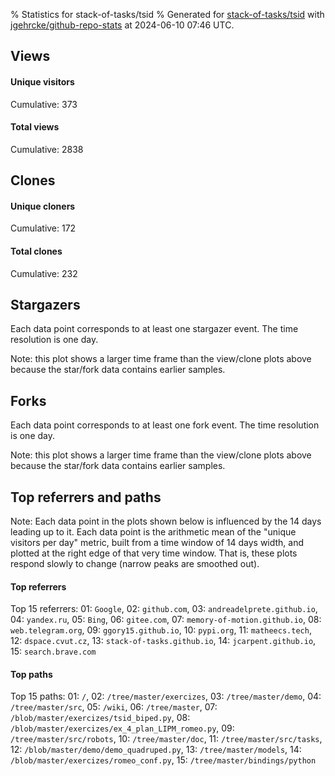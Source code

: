 % Statistics for stack-of-tasks/tsid
% Generated for [stack-of-tasks/tsid](https://github.com/stack-of-tasks/tsid) with [jgehrcke/github-repo-stats](https://github.com/jgehrcke/github-repo-stats) at 2024-06-10 07:46 UTC.


## Views

#### Unique visitors
<div id="chart_views_unique" class="full-width-chart"></div>

Cumulative: 373

#### Total views
<div id="chart_views_total" class="full-width-chart"></div>

Cumulative: 2838

<div class="pagebreak-for-print"> </div>

## Clones

#### Unique cloners
<div id="chart_clones_unique" class="full-width-chart"></div>

Cumulative: 172

#### Total clones
<div id="chart_clones_total" class="full-width-chart"></div>

Cumulative: 232



<div class="pagebreak-for-print"> </div>



## Stargazers

Each data point corresponds to at least one stargazer event.
The time resolution is one day.

<div id="chart_stargazers" class="full-width-chart"></div>


Note: this plot shows a larger time frame than the view/clone plots above because the star/fork data contains earlier samples.



## Forks

Each data point corresponds to at least one fork event.
The time resolution is one day.

<div id="chart_forks" class="full-width-chart"></div>


Note: this plot shows a larger time frame than the view/clone plots above because the star/fork data contains earlier samples.



<div class="pagebreak-for-print"> </div>



## Top referrers and paths


Note: Each data point in the plots shown below is influenced by the 14 days
leading up to it. Each data point is the arithmetic mean of the "unique
visitors per day" metric, built from a time window of 14 days width, and
plotted at the right edge of that very time window. That is, these plots
respond slowly to change (narrow peaks are smoothed out).




#### Top referrers


<div id="chart_referrers_top_n_alltime" class="full-width-chart"></div>

Top 15 referrers: 01: `Google`, 02: `github.com`, 03: `andreadelprete.github.io`, 04: `yandex.ru`, 05: `Bing`, 06: `gitee.com`, 07: `memory-of-motion.github.io`, 08: `web.telegram.org`, 09: `ggory15.github.io`, 10: `pypi.org`, 11: `matheecs.tech`, 12: `dspace.cvut.cz`, 13: `stack-of-tasks.github.io`, 14: `jcarpent.github.io`, 15: `search.brave.com`





#### Top paths


<div id="chart_paths_top_n_alltime" class="full-width-chart"></div>

Top 15 paths: 01: `/`, 02: `/tree/master/exercizes`, 03: `/tree/master/demo`, 04: `/tree/master/src`, 05: `/wiki`, 06: `/tree/master`, 07: `/blob/master/exercizes/tsid_biped.py`, 08: `/blob/master/exercizes/ex_4_plan_LIPM_romeo.py`, 09: `/tree/master/src/robots`, 10: `/tree/master/doc`, 11: `/tree/master/src/tasks`, 12: `/blob/master/demo/demo_quadruped.py`, 13: `/tree/master/models`, 14: `/blob/master/exercizes/romeo_conf.py`, 15: `/tree/master/bindings/python`


<script type="text/javascript">
    vegaEmbed('#chart_views_unique', {"$schema": "https://vega.github.io/schema/vega-lite/v4.17.0.json", "config": {"arc": {"fill": "#1b1e23"}, "area": {"fill": "#1b1e23"}, "axisBottom": {"domainColor": "#a9b4c4", "gridColor": "#a9b4c4", "labelColor": "#1b1e23", "labelFont": "relative-mono-11-pitch-pro, Menlo, monospace", "tickColor": "#a9b4c4", "titleColor": "#1b1e23", "titleFont": "relative-mono-11-pitch-pro, Menlo, monospace"}, "axisLeft": {"domainColor": "#a9b4c4", "gridColor": "#a9b4c4", "labelColor": "#1b1e23", "labelFont": "relative-mono-11-pitch-pro, Menlo, monospace", "tickColor": "#a9b4c4", "titleColor": "#1b1e23", "titleFont": "relative-mono-11-pitch-pro, Menlo, monospace"}, "axisX": {"grid": false}, "axisY": {"grid": false, "labelBound": true}, "background": "#FFFFFF", "group": {"fill": "#FFFFFF"}, "header": {"fontWeight": 400, "labelFont": "relative-mono-11-pitch-pro, Menlo, monospace", "titleFont": "relative-mono-11-pitch-pro, Menlo, monospace"}, "legend": {"labelFont": "relative-mono-11-pitch-pro, Menlo, monospace", "symbolSize": 200, "symbolType": "circle", "titleFont": "relative-mono-11-pitch-pro, Menlo, monospace"}, "line": {"color": "#1b1e23", "stroke": "#1b1e23"}, "path": {"stroke": "#1b1e23"}, "point": {"color": "#1b1e23", "cursor": "pointer", "filled": true, "size": 20}, "range": {"category": ["#85a2f7", "#ea9755", "#7eb36a", "#f07071", "#bc85d9", "#e587b6", "#a9b4c4", "#d4c05e", "#64b9c4"]}, "style": {"bar": {"fill": "#1b1e23"}, "text": {"font": "relative-mono-11-pitch-pro, Menlo, monospace", "fontWeight": 400}}, "symbol": {"shape": "circle"}, "title": {"anchor": "start", "font": "relative-mono-11-pitch-pro, Menlo, monospace", "fontWeight": 400}, "trail": {"color": "#1b1e23", "stroke": "#1b1e23"}, "view": {"stroke": null}}, "data": {"name": "data-361ebfbbfe1f2300112081ffa6df6183"}, "datasets": {"data-361ebfbbfe1f2300112081ffa6df6183": [{"time": "2024-05-07T00:00:00+00:00", "views_total": 37, "views_unique": 9}, {"time": "2024-05-08T00:00:00+00:00", "views_total": 128, "views_unique": 15}, {"time": "2024-05-09T00:00:00+00:00", "views_total": 43, "views_unique": 6}, {"time": "2024-05-10T00:00:00+00:00", "views_total": 149, "views_unique": 12}, {"time": "2024-05-11T00:00:00+00:00", "views_total": 30, "views_unique": 6}, {"time": "2024-05-12T00:00:00+00:00", "views_total": 23, "views_unique": 7}, {"time": "2024-05-13T00:00:00+00:00", "views_total": 37, "views_unique": 7}, {"time": "2024-05-14T00:00:00+00:00", "views_total": 92, "views_unique": 15}, {"time": "2024-05-15T00:00:00+00:00", "views_total": 437, "views_unique": 15}, {"time": "2024-05-16T00:00:00+00:00", "views_total": 24, "views_unique": 13}, {"time": "2024-05-17T00:00:00+00:00", "views_total": 141, "views_unique": 15}, {"time": "2024-05-18T00:00:00+00:00", "views_total": 5, "views_unique": 5}, {"time": "2024-05-19T00:00:00+00:00", "views_total": 5, "views_unique": 3}, {"time": "2024-05-20T00:00:00+00:00", "views_total": 53, "views_unique": 12}, {"time": "2024-05-21T00:00:00+00:00", "views_total": 23, "views_unique": 9}, {"time": "2024-05-22T00:00:00+00:00", "views_total": 104, "views_unique": 16}, {"time": "2024-05-23T00:00:00+00:00", "views_total": 84, "views_unique": 15}, {"time": "2024-05-24T00:00:00+00:00", "views_total": 118, "views_unique": 14}, {"time": "2024-05-25T00:00:00+00:00", "views_total": 81, "views_unique": 4}, {"time": "2024-05-26T00:00:00+00:00", "views_total": 18, "views_unique": 7}, {"time": "2024-05-27T00:00:00+00:00", "views_total": 145, "views_unique": 18}, {"time": "2024-05-28T00:00:00+00:00", "views_total": 216, "views_unique": 17}, {"time": "2024-05-29T00:00:00+00:00", "views_total": 57, "views_unique": 13}, {"time": "2024-05-30T00:00:00+00:00", "views_total": 298, "views_unique": 24}, {"time": "2024-05-31T00:00:00+00:00", "views_total": 72, "views_unique": 12}, {"time": "2024-06-01T00:00:00+00:00", "views_total": 26, "views_unique": 9}, {"time": "2024-06-02T00:00:00+00:00", "views_total": 14, "views_unique": 4}, {"time": "2024-06-03T00:00:00+00:00", "views_total": 19, "views_unique": 6}, {"time": "2024-06-04T00:00:00+00:00", "views_total": 83, "views_unique": 20}, {"time": "2024-06-05T00:00:00+00:00", "views_total": 78, "views_unique": 12}, {"time": "2024-06-06T00:00:00+00:00", "views_total": 87, "views_unique": 13}, {"time": "2024-06-07T00:00:00+00:00", "views_total": 60, "views_unique": 12}, {"time": "2024-06-08T00:00:00+00:00", "views_total": 42, "views_unique": 3}, {"time": "2024-06-09T00:00:00+00:00", "views_total": 9, "views_unique": 5}]}, "encoding": {"tooltip": [{"field": "views_unique", "format": ".1f", "title": "views (u)", "type": "quantitative"}, {"field": "time", "format": "%B %e, %Y", "title": "date", "type": "temporal"}], "x": {"axis": {"labelAngle": 25}, "field": "time", "scale": {"domain": ["2024-05-07", "2024-06-09"]}, "timeUnit": "yearmonthdate", "title": "date", "type": "temporal"}, "y": {"axis": {}, "field": "views_unique", "scale": {"domain": [0, 26.400000000000002], "type": "linear", "zero": true}, "title": "unique views per day", "type": "quantitative"}}, "height": 200, "mark": {"point": true, "type": "line"}, "padding": 10, "width": "container"}, {"actions": false, "renderer": "svg"}).catch(console.error);
vegaEmbed('#chart_views_total', {"$schema": "https://vega.github.io/schema/vega-lite/v4.17.0.json", "config": {"arc": {"fill": "#1b1e23"}, "area": {"fill": "#1b1e23"}, "axisBottom": {"domainColor": "#a9b4c4", "gridColor": "#a9b4c4", "labelColor": "#1b1e23", "labelFont": "relative-mono-11-pitch-pro, Menlo, monospace", "tickColor": "#a9b4c4", "titleColor": "#1b1e23", "titleFont": "relative-mono-11-pitch-pro, Menlo, monospace"}, "axisLeft": {"domainColor": "#a9b4c4", "gridColor": "#a9b4c4", "labelColor": "#1b1e23", "labelFont": "relative-mono-11-pitch-pro, Menlo, monospace", "tickColor": "#a9b4c4", "titleColor": "#1b1e23", "titleFont": "relative-mono-11-pitch-pro, Menlo, monospace"}, "axisX": {"grid": false}, "axisY": {"grid": false, "labelBound": true}, "background": "#FFFFFF", "group": {"fill": "#FFFFFF"}, "header": {"fontWeight": 400, "labelFont": "relative-mono-11-pitch-pro, Menlo, monospace", "titleFont": "relative-mono-11-pitch-pro, Menlo, monospace"}, "legend": {"labelFont": "relative-mono-11-pitch-pro, Menlo, monospace", "symbolSize": 200, "symbolType": "circle", "titleFont": "relative-mono-11-pitch-pro, Menlo, monospace"}, "line": {"color": "#1b1e23", "stroke": "#1b1e23"}, "path": {"stroke": "#1b1e23"}, "point": {"color": "#1b1e23", "cursor": "pointer", "filled": true, "size": 20}, "range": {"category": ["#85a2f7", "#ea9755", "#7eb36a", "#f07071", "#bc85d9", "#e587b6", "#a9b4c4", "#d4c05e", "#64b9c4"]}, "style": {"bar": {"fill": "#1b1e23"}, "text": {"font": "relative-mono-11-pitch-pro, Menlo, monospace", "fontWeight": 400}}, "symbol": {"shape": "circle"}, "title": {"anchor": "start", "font": "relative-mono-11-pitch-pro, Menlo, monospace", "fontWeight": 400}, "trail": {"color": "#1b1e23", "stroke": "#1b1e23"}, "view": {"stroke": null}}, "data": {"name": "data-361ebfbbfe1f2300112081ffa6df6183"}, "datasets": {"data-361ebfbbfe1f2300112081ffa6df6183": [{"time": "2024-05-07T00:00:00+00:00", "views_total": 37, "views_unique": 9}, {"time": "2024-05-08T00:00:00+00:00", "views_total": 128, "views_unique": 15}, {"time": "2024-05-09T00:00:00+00:00", "views_total": 43, "views_unique": 6}, {"time": "2024-05-10T00:00:00+00:00", "views_total": 149, "views_unique": 12}, {"time": "2024-05-11T00:00:00+00:00", "views_total": 30, "views_unique": 6}, {"time": "2024-05-12T00:00:00+00:00", "views_total": 23, "views_unique": 7}, {"time": "2024-05-13T00:00:00+00:00", "views_total": 37, "views_unique": 7}, {"time": "2024-05-14T00:00:00+00:00", "views_total": 92, "views_unique": 15}, {"time": "2024-05-15T00:00:00+00:00", "views_total": 437, "views_unique": 15}, {"time": "2024-05-16T00:00:00+00:00", "views_total": 24, "views_unique": 13}, {"time": "2024-05-17T00:00:00+00:00", "views_total": 141, "views_unique": 15}, {"time": "2024-05-18T00:00:00+00:00", "views_total": 5, "views_unique": 5}, {"time": "2024-05-19T00:00:00+00:00", "views_total": 5, "views_unique": 3}, {"time": "2024-05-20T00:00:00+00:00", "views_total": 53, "views_unique": 12}, {"time": "2024-05-21T00:00:00+00:00", "views_total": 23, "views_unique": 9}, {"time": "2024-05-22T00:00:00+00:00", "views_total": 104, "views_unique": 16}, {"time": "2024-05-23T00:00:00+00:00", "views_total": 84, "views_unique": 15}, {"time": "2024-05-24T00:00:00+00:00", "views_total": 118, "views_unique": 14}, {"time": "2024-05-25T00:00:00+00:00", "views_total": 81, "views_unique": 4}, {"time": "2024-05-26T00:00:00+00:00", "views_total": 18, "views_unique": 7}, {"time": "2024-05-27T00:00:00+00:00", "views_total": 145, "views_unique": 18}, {"time": "2024-05-28T00:00:00+00:00", "views_total": 216, "views_unique": 17}, {"time": "2024-05-29T00:00:00+00:00", "views_total": 57, "views_unique": 13}, {"time": "2024-05-30T00:00:00+00:00", "views_total": 298, "views_unique": 24}, {"time": "2024-05-31T00:00:00+00:00", "views_total": 72, "views_unique": 12}, {"time": "2024-06-01T00:00:00+00:00", "views_total": 26, "views_unique": 9}, {"time": "2024-06-02T00:00:00+00:00", "views_total": 14, "views_unique": 4}, {"time": "2024-06-03T00:00:00+00:00", "views_total": 19, "views_unique": 6}, {"time": "2024-06-04T00:00:00+00:00", "views_total": 83, "views_unique": 20}, {"time": "2024-06-05T00:00:00+00:00", "views_total": 78, "views_unique": 12}, {"time": "2024-06-06T00:00:00+00:00", "views_total": 87, "views_unique": 13}, {"time": "2024-06-07T00:00:00+00:00", "views_total": 60, "views_unique": 12}, {"time": "2024-06-08T00:00:00+00:00", "views_total": 42, "views_unique": 3}, {"time": "2024-06-09T00:00:00+00:00", "views_total": 9, "views_unique": 5}]}, "encoding": {"tooltip": [{"field": "views_total", "format": ".1f", "title": "views (t)", "type": "quantitative"}, {"field": "time", "format": "%B %e, %Y", "title": "date", "type": "temporal"}], "x": {"axis": {"labelAngle": 25}, "field": "time", "scale": {"domain": ["2024-05-07", "2024-06-09"]}, "timeUnit": "yearmonthdate", "title": "date", "type": "temporal"}, "y": {"axis": {"values": [1, 10, 50, 100, 500, 1000, 5000, 10000]}, "field": "views_total", "scale": {"domain": [0, 480.70000000000005], "type": "symlog", "zero": true}, "title": "total views per day", "type": "quantitative"}}, "height": 200, "mark": {"point": true, "type": "line"}, "padding": 10, "width": "container"}, {"actions": false, "renderer": "svg"}).catch(console.error);
vegaEmbed('#chart_clones_unique', {"$schema": "https://vega.github.io/schema/vega-lite/v4.17.0.json", "config": {"arc": {"fill": "#1b1e23"}, "area": {"fill": "#1b1e23"}, "axisBottom": {"domainColor": "#a9b4c4", "gridColor": "#a9b4c4", "labelColor": "#1b1e23", "labelFont": "relative-mono-11-pitch-pro, Menlo, monospace", "tickColor": "#a9b4c4", "titleColor": "#1b1e23", "titleFont": "relative-mono-11-pitch-pro, Menlo, monospace"}, "axisLeft": {"domainColor": "#a9b4c4", "gridColor": "#a9b4c4", "labelColor": "#1b1e23", "labelFont": "relative-mono-11-pitch-pro, Menlo, monospace", "tickColor": "#a9b4c4", "titleColor": "#1b1e23", "titleFont": "relative-mono-11-pitch-pro, Menlo, monospace"}, "axisX": {"grid": false}, "axisY": {"grid": false, "labelBound": true}, "background": "#FFFFFF", "group": {"fill": "#FFFFFF"}, "header": {"fontWeight": 400, "labelFont": "relative-mono-11-pitch-pro, Menlo, monospace", "titleFont": "relative-mono-11-pitch-pro, Menlo, monospace"}, "legend": {"labelFont": "relative-mono-11-pitch-pro, Menlo, monospace", "symbolSize": 200, "symbolType": "circle", "titleFont": "relative-mono-11-pitch-pro, Menlo, monospace"}, "line": {"color": "#1b1e23", "stroke": "#1b1e23"}, "path": {"stroke": "#1b1e23"}, "point": {"color": "#1b1e23", "cursor": "pointer", "filled": true, "size": 20}, "range": {"category": ["#85a2f7", "#ea9755", "#7eb36a", "#f07071", "#bc85d9", "#e587b6", "#a9b4c4", "#d4c05e", "#64b9c4"]}, "style": {"bar": {"fill": "#1b1e23"}, "text": {"font": "relative-mono-11-pitch-pro, Menlo, monospace", "fontWeight": 400}}, "symbol": {"shape": "circle"}, "title": {"anchor": "start", "font": "relative-mono-11-pitch-pro, Menlo, monospace", "fontWeight": 400}, "trail": {"color": "#1b1e23", "stroke": "#1b1e23"}, "view": {"stroke": null}}, "data": {"name": "data-6e82454cfe1413d75b960a4b6b657a83"}, "datasets": {"data-6e82454cfe1413d75b960a4b6b657a83": [{"clones_total": 7, "clones_unique": 5, "time": "2024-05-07T00:00:00+00:00"}, {"clones_total": 5, "clones_unique": 5, "time": "2024-05-08T00:00:00+00:00"}, {"clones_total": 2, "clones_unique": 2, "time": "2024-05-09T00:00:00+00:00"}, {"clones_total": 5, "clones_unique": 4, "time": "2024-05-10T00:00:00+00:00"}, {"clones_total": 2, "clones_unique": 2, "time": "2024-05-11T00:00:00+00:00"}, {"clones_total": 4, "clones_unique": 3, "time": "2024-05-12T00:00:00+00:00"}, {"clones_total": 32, "clones_unique": 7, "time": "2024-05-13T00:00:00+00:00"}, {"clones_total": 4, "clones_unique": 4, "time": "2024-05-14T00:00:00+00:00"}, {"clones_total": 3, "clones_unique": 2, "time": "2024-05-15T00:00:00+00:00"}, {"clones_total": 9, "clones_unique": 6, "time": "2024-05-16T00:00:00+00:00"}, {"clones_total": 5, "clones_unique": 4, "time": "2024-05-17T00:00:00+00:00"}, {"clones_total": 2, "clones_unique": 2, "time": "2024-05-18T00:00:00+00:00"}, {"clones_total": 0, "clones_unique": 0, "time": "2024-05-19T00:00:00+00:00"}, {"clones_total": 2, "clones_unique": 2, "time": "2024-05-20T00:00:00+00:00"}, {"clones_total": 4, "clones_unique": 4, "time": "2024-05-21T00:00:00+00:00"}, {"clones_total": 3, "clones_unique": 3, "time": "2024-05-22T00:00:00+00:00"}, {"clones_total": 5, "clones_unique": 4, "time": "2024-05-23T00:00:00+00:00"}, {"clones_total": 7, "clones_unique": 5, "time": "2024-05-24T00:00:00+00:00"}, {"clones_total": 6, "clones_unique": 6, "time": "2024-05-25T00:00:00+00:00"}, {"clones_total": 4, "clones_unique": 4, "time": "2024-05-26T00:00:00+00:00"}, {"clones_total": 7, "clones_unique": 7, "time": "2024-05-27T00:00:00+00:00"}, {"clones_total": 7, "clones_unique": 6, "time": "2024-05-28T00:00:00+00:00"}, {"clones_total": 5, "clones_unique": 5, "time": "2024-05-29T00:00:00+00:00"}, {"clones_total": 14, "clones_unique": 12, "time": "2024-05-30T00:00:00+00:00"}, {"clones_total": 6, "clones_unique": 4, "time": "2024-05-31T00:00:00+00:00"}, {"clones_total": 6, "clones_unique": 6, "time": "2024-06-01T00:00:00+00:00"}, {"clones_total": 17, "clones_unique": 8, "time": "2024-06-02T00:00:00+00:00"}, {"clones_total": 9, "clones_unique": 6, "time": "2024-06-03T00:00:00+00:00"}, {"clones_total": 13, "clones_unique": 9, "time": "2024-06-04T00:00:00+00:00"}, {"clones_total": 3, "clones_unique": 3, "time": "2024-06-05T00:00:00+00:00"}, {"clones_total": 7, "clones_unique": 6, "time": "2024-06-06T00:00:00+00:00"}, {"clones_total": 17, "clones_unique": 16, "time": "2024-06-07T00:00:00+00:00"}, {"clones_total": 9, "clones_unique": 9, "time": "2024-06-08T00:00:00+00:00"}, {"clones_total": 1, "clones_unique": 1, "time": "2024-06-09T00:00:00+00:00"}]}, "encoding": {"tooltip": [{"field": "clones_unique", "format": ".1f", "title": "clones (u)", "type": "quantitative"}, {"field": "time", "format": "%B %e, %Y", "title": "date", "type": "temporal"}], "x": {"axis": {"labelAngle": 25}, "field": "time", "scale": {"domain": ["2024-05-07", "2024-06-09"]}, "timeUnit": "yearmonthdate", "title": "date", "type": "temporal"}, "y": {"axis": {}, "field": "clones_unique", "scale": {"domain": [0, 17.6], "type": "linear", "zero": true}, "title": "unique clones per day", "type": "quantitative"}}, "height": 200, "mark": {"point": true, "type": "line"}, "padding": 10, "width": "container"}, {"actions": false, "renderer": "svg"}).catch(console.error);
vegaEmbed('#chart_clones_total', {"$schema": "https://vega.github.io/schema/vega-lite/v4.17.0.json", "config": {"arc": {"fill": "#1b1e23"}, "area": {"fill": "#1b1e23"}, "axisBottom": {"domainColor": "#a9b4c4", "gridColor": "#a9b4c4", "labelColor": "#1b1e23", "labelFont": "relative-mono-11-pitch-pro, Menlo, monospace", "tickColor": "#a9b4c4", "titleColor": "#1b1e23", "titleFont": "relative-mono-11-pitch-pro, Menlo, monospace"}, "axisLeft": {"domainColor": "#a9b4c4", "gridColor": "#a9b4c4", "labelColor": "#1b1e23", "labelFont": "relative-mono-11-pitch-pro, Menlo, monospace", "tickColor": "#a9b4c4", "titleColor": "#1b1e23", "titleFont": "relative-mono-11-pitch-pro, Menlo, monospace"}, "axisX": {"grid": false}, "axisY": {"grid": false, "labelBound": true}, "background": "#FFFFFF", "group": {"fill": "#FFFFFF"}, "header": {"fontWeight": 400, "labelFont": "relative-mono-11-pitch-pro, Menlo, monospace", "titleFont": "relative-mono-11-pitch-pro, Menlo, monospace"}, "legend": {"labelFont": "relative-mono-11-pitch-pro, Menlo, monospace", "symbolSize": 200, "symbolType": "circle", "titleFont": "relative-mono-11-pitch-pro, Menlo, monospace"}, "line": {"color": "#1b1e23", "stroke": "#1b1e23"}, "path": {"stroke": "#1b1e23"}, "point": {"color": "#1b1e23", "cursor": "pointer", "filled": true, "size": 20}, "range": {"category": ["#85a2f7", "#ea9755", "#7eb36a", "#f07071", "#bc85d9", "#e587b6", "#a9b4c4", "#d4c05e", "#64b9c4"]}, "style": {"bar": {"fill": "#1b1e23"}, "text": {"font": "relative-mono-11-pitch-pro, Menlo, monospace", "fontWeight": 400}}, "symbol": {"shape": "circle"}, "title": {"anchor": "start", "font": "relative-mono-11-pitch-pro, Menlo, monospace", "fontWeight": 400}, "trail": {"color": "#1b1e23", "stroke": "#1b1e23"}, "view": {"stroke": null}}, "data": {"name": "data-6e82454cfe1413d75b960a4b6b657a83"}, "datasets": {"data-6e82454cfe1413d75b960a4b6b657a83": [{"clones_total": 7, "clones_unique": 5, "time": "2024-05-07T00:00:00+00:00"}, {"clones_total": 5, "clones_unique": 5, "time": "2024-05-08T00:00:00+00:00"}, {"clones_total": 2, "clones_unique": 2, "time": "2024-05-09T00:00:00+00:00"}, {"clones_total": 5, "clones_unique": 4, "time": "2024-05-10T00:00:00+00:00"}, {"clones_total": 2, "clones_unique": 2, "time": "2024-05-11T00:00:00+00:00"}, {"clones_total": 4, "clones_unique": 3, "time": "2024-05-12T00:00:00+00:00"}, {"clones_total": 32, "clones_unique": 7, "time": "2024-05-13T00:00:00+00:00"}, {"clones_total": 4, "clones_unique": 4, "time": "2024-05-14T00:00:00+00:00"}, {"clones_total": 3, "clones_unique": 2, "time": "2024-05-15T00:00:00+00:00"}, {"clones_total": 9, "clones_unique": 6, "time": "2024-05-16T00:00:00+00:00"}, {"clones_total": 5, "clones_unique": 4, "time": "2024-05-17T00:00:00+00:00"}, {"clones_total": 2, "clones_unique": 2, "time": "2024-05-18T00:00:00+00:00"}, {"clones_total": 0, "clones_unique": 0, "time": "2024-05-19T00:00:00+00:00"}, {"clones_total": 2, "clones_unique": 2, "time": "2024-05-20T00:00:00+00:00"}, {"clones_total": 4, "clones_unique": 4, "time": "2024-05-21T00:00:00+00:00"}, {"clones_total": 3, "clones_unique": 3, "time": "2024-05-22T00:00:00+00:00"}, {"clones_total": 5, "clones_unique": 4, "time": "2024-05-23T00:00:00+00:00"}, {"clones_total": 7, "clones_unique": 5, "time": "2024-05-24T00:00:00+00:00"}, {"clones_total": 6, "clones_unique": 6, "time": "2024-05-25T00:00:00+00:00"}, {"clones_total": 4, "clones_unique": 4, "time": "2024-05-26T00:00:00+00:00"}, {"clones_total": 7, "clones_unique": 7, "time": "2024-05-27T00:00:00+00:00"}, {"clones_total": 7, "clones_unique": 6, "time": "2024-05-28T00:00:00+00:00"}, {"clones_total": 5, "clones_unique": 5, "time": "2024-05-29T00:00:00+00:00"}, {"clones_total": 14, "clones_unique": 12, "time": "2024-05-30T00:00:00+00:00"}, {"clones_total": 6, "clones_unique": 4, "time": "2024-05-31T00:00:00+00:00"}, {"clones_total": 6, "clones_unique": 6, "time": "2024-06-01T00:00:00+00:00"}, {"clones_total": 17, "clones_unique": 8, "time": "2024-06-02T00:00:00+00:00"}, {"clones_total": 9, "clones_unique": 6, "time": "2024-06-03T00:00:00+00:00"}, {"clones_total": 13, "clones_unique": 9, "time": "2024-06-04T00:00:00+00:00"}, {"clones_total": 3, "clones_unique": 3, "time": "2024-06-05T00:00:00+00:00"}, {"clones_total": 7, "clones_unique": 6, "time": "2024-06-06T00:00:00+00:00"}, {"clones_total": 17, "clones_unique": 16, "time": "2024-06-07T00:00:00+00:00"}, {"clones_total": 9, "clones_unique": 9, "time": "2024-06-08T00:00:00+00:00"}, {"clones_total": 1, "clones_unique": 1, "time": "2024-06-09T00:00:00+00:00"}]}, "encoding": {"tooltip": [{"field": "clones_total", "format": ".1f", "title": "clones (t)", "type": "quantitative"}, {"field": "time", "format": "%B %e, %Y", "title": "date", "type": "temporal"}], "x": {"axis": {"labelAngle": 25}, "field": "time", "scale": {"domain": ["2024-05-07", "2024-06-09"]}, "timeUnit": "yearmonthdate", "title": "date", "type": "temporal"}, "y": {"axis": {}, "field": "clones_total", "scale": {"domain": [0, 35.2], "type": "linear", "zero": true}, "title": "total clones per day", "type": "quantitative"}}, "height": 200, "mark": {"point": true, "type": "line"}, "padding": 10, "width": "container"}, {"actions": false, "renderer": "svg"}).catch(console.error);
vegaEmbed('#chart_stargazers', {"$schema": "https://vega.github.io/schema/vega-lite/v4.17.0.json", "config": {"arc": {"fill": "#1b1e23"}, "area": {"fill": "#1b1e23"}, "axisBottom": {"domainColor": "#a9b4c4", "gridColor": "#a9b4c4", "labelColor": "#1b1e23", "labelFont": "relative-mono-11-pitch-pro, Menlo, monospace", "tickColor": "#a9b4c4", "titleColor": "#1b1e23", "titleFont": "relative-mono-11-pitch-pro, Menlo, monospace"}, "axisLeft": {"domainColor": "#a9b4c4", "gridColor": "#a9b4c4", "labelColor": "#1b1e23", "labelFont": "relative-mono-11-pitch-pro, Menlo, monospace", "tickColor": "#a9b4c4", "titleColor": "#1b1e23", "titleFont": "relative-mono-11-pitch-pro, Menlo, monospace"}, "axisX": {"grid": false}, "axisY": {"grid": false}, "background": "#FFFFFF", "group": {"fill": "#FFFFFF"}, "header": {"fontWeight": 400, "labelFont": "relative-mono-11-pitch-pro, Menlo, monospace", "titleFont": "relative-mono-11-pitch-pro, Menlo, monospace"}, "legend": {"labelFont": "relative-mono-11-pitch-pro, Menlo, monospace", "symbolSize": 200, "symbolType": "circle", "titleFont": "relative-mono-11-pitch-pro, Menlo, monospace"}, "line": {"color": "#1b1e23", "stroke": "#1b1e23"}, "path": {"stroke": "#1b1e23"}, "point": {"color": "#1b1e23", "cursor": "pointer", "filled": true, "size": 50}, "range": {"category": ["#85a2f7", "#ea9755", "#7eb36a", "#f07071", "#bc85d9", "#e587b6", "#a9b4c4", "#d4c05e", "#64b9c4"]}, "style": {"bar": {"fill": "#1b1e23"}, "text": {"font": "relative-mono-11-pitch-pro, Menlo, monospace", "fontWeight": 400}}, "symbol": {"shape": "circle"}, "title": {"anchor": "start", "font": "relative-mono-11-pitch-pro, Menlo, monospace", "fontWeight": 400}, "trail": {"color": "#1b1e23", "stroke": "#1b1e23"}, "view": {"stroke": null}}, "data": {"name": "data-bca2bd20400615f818eaf1fec96d0537"}, "datasets": {"data-bca2bd20400615f818eaf1fec96d0537": [{"stars_cumulative": 1.0, "time": "2017-04-11T00:00:00+00:00"}, {"stars_cumulative": 2.0, "time": "2017-10-08T20:00:00+00:00"}, {"stars_cumulative": 3.0, "time": "2018-06-24T04:00:00+00:00"}, {"stars_cumulative": 4.0, "time": "2018-10-31T08:00:00+00:00"}, {"stars_cumulative": 8.0, "time": "2018-11-26T04:00:00+00:00"}, {"stars_cumulative": 9.0, "time": "2018-12-22T00:00:00+00:00"}, {"stars_cumulative": 10.0, "time": "2019-04-04T08:00:00+00:00"}, {"stars_cumulative": 12.0, "time": "2019-04-30T04:00:00+00:00"}, {"stars_cumulative": 15.0, "time": "2019-05-26T00:00:00+00:00"}, {"stars_cumulative": 17.0, "time": "2019-07-16T16:00:00+00:00"}, {"stars_cumulative": 18.0, "time": "2019-08-11T12:00:00+00:00"}, {"stars_cumulative": 19.0, "time": "2019-10-02T04:00:00+00:00"}, {"stars_cumulative": 21.0, "time": "2019-11-22T20:00:00+00:00"}, {"stars_cumulative": 24.0, "time": "2020-02-08T08:00:00+00:00"}, {"stars_cumulative": 26.0, "time": "2020-03-31T00:00:00+00:00"}, {"stars_cumulative": 27.0, "time": "2020-05-21T16:00:00+00:00"}, {"stars_cumulative": 30.0, "time": "2020-07-12T08:00:00+00:00"}, {"stars_cumulative": 32.0, "time": "2020-09-02T00:00:00+00:00"}, {"stars_cumulative": 33.0, "time": "2020-09-27T20:00:00+00:00"}, {"stars_cumulative": 34.0, "time": "2020-10-23T16:00:00+00:00"}, {"stars_cumulative": 37.0, "time": "2020-11-18T12:00:00+00:00"}, {"stars_cumulative": 39.0, "time": "2020-12-14T08:00:00+00:00"}, {"stars_cumulative": 40.0, "time": "2021-01-09T04:00:00+00:00"}, {"stars_cumulative": 43.0, "time": "2021-03-01T20:00:00+00:00"}, {"stars_cumulative": 44.0, "time": "2021-03-27T16:00:00+00:00"}, {"stars_cumulative": 46.0, "time": "2021-04-22T12:00:00+00:00"}, {"stars_cumulative": 48.0, "time": "2021-05-18T08:00:00+00:00"}, {"stars_cumulative": 49.0, "time": "2021-06-13T04:00:00+00:00"}, {"stars_cumulative": 50.0, "time": "2021-07-09T00:00:00+00:00"}, {"stars_cumulative": 51.0, "time": "2021-08-29T16:00:00+00:00"}, {"stars_cumulative": 53.0, "time": "2021-10-20T08:00:00+00:00"}, {"stars_cumulative": 55.0, "time": "2021-11-15T04:00:00+00:00"}, {"stars_cumulative": 64.0, "time": "2021-12-11T00:00:00+00:00"}, {"stars_cumulative": 67.0, "time": "2022-01-05T20:00:00+00:00"}, {"stars_cumulative": 69.0, "time": "2022-01-31T16:00:00+00:00"}, {"stars_cumulative": 70.0, "time": "2022-02-26T12:00:00+00:00"}, {"stars_cumulative": 72.0, "time": "2022-03-24T08:00:00+00:00"}, {"stars_cumulative": 74.0, "time": "2022-04-19T04:00:00+00:00"}, {"stars_cumulative": 77.0, "time": "2022-05-15T00:00:00+00:00"}, {"stars_cumulative": 81.0, "time": "2022-06-09T20:00:00+00:00"}, {"stars_cumulative": 85.0, "time": "2022-07-05T16:00:00+00:00"}, {"stars_cumulative": 86.0, "time": "2022-07-31T12:00:00+00:00"}, {"stars_cumulative": 87.0, "time": "2022-10-17T00:00:00+00:00"}, {"stars_cumulative": 90.0, "time": "2022-11-11T20:00:00+00:00"}, {"stars_cumulative": 92.0, "time": "2022-12-07T16:00:00+00:00"}, {"stars_cumulative": 94.0, "time": "2023-01-02T12:00:00+00:00"}, {"stars_cumulative": 97.0, "time": "2023-01-28T08:00:00+00:00"}, {"stars_cumulative": 98.0, "time": "2023-02-23T04:00:00+00:00"}, {"stars_cumulative": 102.0, "time": "2023-03-21T00:00:00+00:00"}, {"stars_cumulative": 103.0, "time": "2023-04-15T20:00:00+00:00"}, {"stars_cumulative": 105.0, "time": "2023-05-11T16:00:00+00:00"}, {"stars_cumulative": 108.0, "time": "2023-06-06T12:00:00+00:00"}, {"stars_cumulative": 112.0, "time": "2023-07-02T08:00:00+00:00"}, {"stars_cumulative": 113.0, "time": "2023-07-28T04:00:00+00:00"}, {"stars_cumulative": 116.0, "time": "2023-08-23T00:00:00+00:00"}, {"stars_cumulative": 120.0, "time": "2023-09-17T20:00:00+00:00"}, {"stars_cumulative": 123.0, "time": "2023-10-13T16:00:00+00:00"}, {"stars_cumulative": 132.0, "time": "2023-11-08T12:00:00+00:00"}, {"stars_cumulative": 141.0, "time": "2023-12-04T08:00:00+00:00"}, {"stars_cumulative": 149.0, "time": "2023-12-30T04:00:00+00:00"}, {"stars_cumulative": 154.0, "time": "2024-01-25T00:00:00+00:00"}, {"stars_cumulative": 161.0, "time": "2024-02-19T20:00:00+00:00"}, {"stars_cumulative": 165.0, "time": "2024-03-16T16:00:00+00:00"}, {"stars_cumulative": 171.0, "time": "2024-04-11T12:00:00+00:00"}, {"stars_cumulative": 172.0, "time": "2024-05-07T08:00:00+00:00"}]}, "encoding": {"tooltip": [{"field": "stars_cumulative", "format": "d", "title": "stars", "type": "quantitative"}, {"field": "time", "format": "%B %e, %Y", "title": "date", "type": "temporal"}], "x": {"axis": {"labelAngle": 25}, "field": "time", "scale": {"domain": ["2017-04-11", "2024-06-09"]}, "timeUnit": "yearmonthdate", "title": "date", "type": "temporal"}, "y": {"field": "stars_cumulative", "scale": {"domain": [0, 189.20000000000002], "zero": true}, "title": "stargazer count (cumulative)", "type": "quantitative"}}, "height": 300, "mark": {"point": true, "type": "line"}, "padding": 10, "width": "container"}, {"actions": false, "renderer": "svg"}).catch(console.error);
vegaEmbed('#chart_forks', {"$schema": "https://vega.github.io/schema/vega-lite/v4.17.0.json", "config": {"arc": {"fill": "#1b1e23"}, "area": {"fill": "#1b1e23"}, "axisBottom": {"domainColor": "#a9b4c4", "gridColor": "#a9b4c4", "labelColor": "#1b1e23", "labelFont": "relative-mono-11-pitch-pro, Menlo, monospace", "tickColor": "#a9b4c4", "titleColor": "#1b1e23", "titleFont": "relative-mono-11-pitch-pro, Menlo, monospace"}, "axisLeft": {"domainColor": "#a9b4c4", "gridColor": "#a9b4c4", "labelColor": "#1b1e23", "labelFont": "relative-mono-11-pitch-pro, Menlo, monospace", "tickColor": "#a9b4c4", "titleColor": "#1b1e23", "titleFont": "relative-mono-11-pitch-pro, Menlo, monospace"}, "axisX": {"grid": false}, "axisY": {"grid": false}, "background": "#FFFFFF", "group": {"fill": "#FFFFFF"}, "header": {"fontWeight": 400, "labelFont": "relative-mono-11-pitch-pro, Menlo, monospace", "titleFont": "relative-mono-11-pitch-pro, Menlo, monospace"}, "legend": {"labelFont": "relative-mono-11-pitch-pro, Menlo, monospace", "symbolSize": 200, "symbolType": "circle", "titleFont": "relative-mono-11-pitch-pro, Menlo, monospace"}, "line": {"color": "#1b1e23", "stroke": "#1b1e23"}, "path": {"stroke": "#1b1e23"}, "point": {"color": "#1b1e23", "cursor": "pointer", "filled": true, "size": 50}, "range": {"category": ["#85a2f7", "#ea9755", "#7eb36a", "#f07071", "#bc85d9", "#e587b6", "#a9b4c4", "#d4c05e", "#64b9c4"]}, "style": {"bar": {"fill": "#1b1e23"}, "text": {"font": "relative-mono-11-pitch-pro, Menlo, monospace", "fontWeight": 400}}, "symbol": {"shape": "circle"}, "title": {"anchor": "start", "font": "relative-mono-11-pitch-pro, Menlo, monospace", "fontWeight": 400}, "trail": {"color": "#1b1e23", "stroke": "#1b1e23"}, "view": {"stroke": null}}, "data": {"name": "data-3df1e577ad64aa957b3cd081c7ff77f5"}, "datasets": {"data-3df1e577ad64aa957b3cd081c7ff77f5": [{"forks_cumulative": 1, "time": "2017-11-24T15:11:51+00:00"}, {"forks_cumulative": 2, "time": "2017-12-07T09:06:21+00:00"}, {"forks_cumulative": 3, "time": "2018-01-17T09:59:13+00:00"}, {"forks_cumulative": 4, "time": "2018-01-31T05:10:41+00:00"}, {"forks_cumulative": 5, "time": "2018-06-11T09:13:43+00:00"}, {"forks_cumulative": 6, "time": "2018-07-25T15:16:35+00:00"}, {"forks_cumulative": 7, "time": "2018-11-16T13:10:34+00:00"}, {"forks_cumulative": 8, "time": "2018-12-09T16:03:09+00:00"}, {"forks_cumulative": 9, "time": "2018-12-20T08:45:45+00:00"}, {"forks_cumulative": 10, "time": "2019-01-26T15:47:45+00:00"}, {"forks_cumulative": 11, "time": "2019-01-28T06:58:52+00:00"}, {"forks_cumulative": 12, "time": "2019-01-28T08:59:16+00:00"}, {"forks_cumulative": 13, "time": "2019-03-07T17:21:47+00:00"}, {"forks_cumulative": 14, "time": "2019-04-12T14:09:18+00:00"}, {"forks_cumulative": 15, "time": "2019-04-17T12:22:01+00:00"}, {"forks_cumulative": 16, "time": "2019-04-19T00:31:22+00:00"}, {"forks_cumulative": 17, "time": "2019-05-15T09:25:14+00:00"}, {"forks_cumulative": 18, "time": "2019-06-30T15:24:40+00:00"}, {"forks_cumulative": 19, "time": "2019-10-16T18:56:55+00:00"}, {"forks_cumulative": 20, "time": "2019-10-23T15:52:39+00:00"}, {"forks_cumulative": 21, "time": "2020-02-09T10:21:36+00:00"}, {"forks_cumulative": 22, "time": "2020-03-31T13:36:42+00:00"}, {"forks_cumulative": 23, "time": "2020-04-20T13:40:07+00:00"}, {"forks_cumulative": 24, "time": "2020-05-12T16:09:15+00:00"}, {"forks_cumulative": 25, "time": "2020-06-28T14:32:12+00:00"}, {"forks_cumulative": 26, "time": "2020-07-19T17:13:05+00:00"}, {"forks_cumulative": 27, "time": "2020-08-08T01:33:01+00:00"}, {"forks_cumulative": 28, "time": "2020-12-09T12:12:42+00:00"}, {"forks_cumulative": 29, "time": "2021-01-24T04:26:47+00:00"}, {"forks_cumulative": 30, "time": "2021-01-24T21:49:36+00:00"}, {"forks_cumulative": 31, "time": "2021-02-09T12:59:29+00:00"}, {"forks_cumulative": 32, "time": "2021-03-02T15:18:44+00:00"}, {"forks_cumulative": 33, "time": "2021-07-02T15:51:05+00:00"}, {"forks_cumulative": 34, "time": "2021-07-30T07:31:52+00:00"}, {"forks_cumulative": 35, "time": "2021-09-29T10:24:47+00:00"}, {"forks_cumulative": 36, "time": "2021-10-11T08:32:54+00:00"}, {"forks_cumulative": 37, "time": "2021-10-12T18:01:17+00:00"}, {"forks_cumulative": 38, "time": "2021-11-23T09:59:13+00:00"}, {"forks_cumulative": 39, "time": "2022-01-17T15:30:30+00:00"}, {"forks_cumulative": 40, "time": "2022-03-13T15:56:46+00:00"}, {"forks_cumulative": 41, "time": "2022-03-22T11:10:33+00:00"}, {"forks_cumulative": 42, "time": "2022-04-03T04:07:44+00:00"}, {"forks_cumulative": 43, "time": "2022-04-07T13:28:38+00:00"}, {"forks_cumulative": 44, "time": "2022-05-29T07:25:51+00:00"}, {"forks_cumulative": 45, "time": "2022-06-14T14:47:34+00:00"}, {"forks_cumulative": 46, "time": "2022-07-15T17:37:09+00:00"}, {"forks_cumulative": 47, "time": "2022-09-13T11:51:09+00:00"}, {"forks_cumulative": 48, "time": "2022-09-20T05:42:19+00:00"}, {"forks_cumulative": 49, "time": "2022-10-18T14:39:02+00:00"}, {"forks_cumulative": 50, "time": "2022-11-08T07:17:36+00:00"}, {"forks_cumulative": 51, "time": "2023-01-19T15:00:13+00:00"}, {"forks_cumulative": 52, "time": "2023-01-19T16:10:35+00:00"}, {"forks_cumulative": 53, "time": "2023-01-27T15:41:02+00:00"}, {"forks_cumulative": 54, "time": "2023-02-01T07:19:10+00:00"}, {"forks_cumulative": 55, "time": "2023-02-10T01:42:13+00:00"}, {"forks_cumulative": 56, "time": "2023-02-24T10:43:36+00:00"}, {"forks_cumulative": 57, "time": "2023-03-05T16:11:05+00:00"}, {"forks_cumulative": 58, "time": "2023-06-27T20:40:40+00:00"}, {"forks_cumulative": 59, "time": "2023-07-31T18:22:57+00:00"}, {"forks_cumulative": 60, "time": "2023-11-10T06:29:32+00:00"}, {"forks_cumulative": 61, "time": "2023-12-07T05:05:43+00:00"}, {"forks_cumulative": 62, "time": "2024-01-08T14:28:00+00:00"}, {"forks_cumulative": 63, "time": "2024-01-24T05:19:51+00:00"}, {"forks_cumulative": 64, "time": "2024-01-30T09:25:04+00:00"}, {"forks_cumulative": 65, "time": "2024-03-13T06:47:21+00:00"}, {"forks_cumulative": 66, "time": "2024-03-21T13:40:16+00:00"}, {"forks_cumulative": 67, "time": "2024-03-26T10:56:22+00:00"}, {"forks_cumulative": 68, "time": "2024-04-15T13:16:01+00:00"}]}, "encoding": {"tooltip": [{"field": "forks_cumulative", "format": "d", "title": "forks", "type": "quantitative"}, {"field": "time", "format": "%B %e, %Y", "title": "date", "type": "temporal"}], "x": {"axis": {"labelAngle": 25}, "field": "time", "scale": {"domain": ["2017-04-11", "2024-06-09"]}, "timeUnit": "yearmonthdate", "title": "date", "type": "temporal"}, "y": {"field": "forks_cumulative", "scale": {"domain": [0, 74.80000000000001], "zero": true}, "title": "fork count (cumulative)", "type": "quantitative"}}, "height": 300, "mark": {"point": true, "type": "line"}, "padding": 10, "width": "container"}, {"actions": false, "renderer": "svg"}).catch(console.error);
vegaEmbed('#chart_referrers_top_n_alltime', {"$schema": "https://vega.github.io/schema/vega-lite/v4.17.0.json", "config": {"arc": {"fill": "#1b1e23"}, "area": {"fill": "#1b1e23"}, "axisBottom": {"domainColor": "#a9b4c4", "gridColor": "#a9b4c4", "labelColor": "#1b1e23", "labelFont": "relative-mono-11-pitch-pro, Menlo, monospace", "tickColor": "#a9b4c4", "titleColor": "#1b1e23", "titleFont": "relative-mono-11-pitch-pro, Menlo, monospace"}, "axisLeft": {"domainColor": "#a9b4c4", "gridColor": "#a9b4c4", "labelColor": "#1b1e23", "labelFont": "relative-mono-11-pitch-pro, Menlo, monospace", "tickColor": "#a9b4c4", "titleColor": "#1b1e23", "titleFont": "relative-mono-11-pitch-pro, Menlo, monospace"}, "axisX": {"grid": false}, "axisY": {"grid": false}, "background": "#FFFFFF", "group": {"fill": "#FFFFFF"}, "header": {"fontWeight": 400, "labelFont": "relative-mono-11-pitch-pro, Menlo, monospace", "titleFont": "relative-mono-11-pitch-pro, Menlo, monospace"}, "legend": {"labelFont": "relative-mono-11-pitch-pro, Menlo, monospace", "symbolSize": 200, "symbolType": "circle", "titleFont": "relative-mono-11-pitch-pro, Menlo, monospace"}, "line": {"color": "#1b1e23", "stroke": "#1b1e23"}, "path": {"stroke": "#1b1e23"}, "point": {"color": "#1b1e23", "cursor": "pointer", "filled": true, "size": 30}, "range": {"category": ["#85a2f7", "#ea9755", "#7eb36a", "#f07071", "#bc85d9", "#e587b6", "#a9b4c4", "#d4c05e", "#64b9c4"]}, "style": {"bar": {"fill": "#1b1e23"}, "text": {"font": "relative-mono-11-pitch-pro, Menlo, monospace", "fontWeight": 400}}, "symbol": {"shape": "circle"}, "title": {"anchor": "start", "font": "relative-mono-11-pitch-pro, Menlo, monospace", "fontWeight": 400}, "trail": {"color": "#1b1e23", "stroke": "#1b1e23"}, "view": {"stroke": null}}, "data": {"name": "data-58640dd027b8499c9363620703e084d6"}, "datasets": {"data-58640dd027b8499c9363620703e084d6": [{"referrer": "Google", "time": "2024-05-20T00:00:00+00:00", "views_unique": 44.0, "views_unique_norm": 3.142857142857143}, {"referrer": "Google", "time": "2024-05-21T00:00:00+00:00", "views_unique": 43.0, "views_unique_norm": 3.0714285714285716}, {"referrer": "Google", "time": "2024-05-22T00:00:00+00:00", "views_unique": 37.0, "views_unique_norm": 2.642857142857143}, {"referrer": "Google", "time": "2024-05-23T00:00:00+00:00", "views_unique": 40.0, "views_unique_norm": 2.857142857142857}, {"referrer": "Google", "time": "2024-05-24T00:00:00+00:00", "views_unique": 38.0, "views_unique_norm": 2.7142857142857144}, {"referrer": "Google", "time": "2024-05-25T00:00:00+00:00", "views_unique": 39.0, "views_unique_norm": 2.7857142857142856}, {"referrer": "Google", "time": "2024-05-26T00:00:00+00:00", "views_unique": 36.0, "views_unique_norm": 2.5714285714285716}, {"referrer": "Google", "time": "2024-05-27T00:00:00+00:00", "views_unique": 37.0, "views_unique_norm": 2.642857142857143}, {"referrer": "Google", "time": "2024-05-28T00:00:00+00:00", "views_unique": 38.0, "views_unique_norm": 2.7142857142857144}, {"referrer": "Google", "time": "2024-05-29T00:00:00+00:00", "views_unique": 38.0, "views_unique_norm": 2.7142857142857144}, {"referrer": "Google", "time": "2024-05-30T00:00:00+00:00", "views_unique": 35.0, "views_unique_norm": 2.5}, {"referrer": "Google", "time": "2024-05-31T00:00:00+00:00", "views_unique": 43.0, "views_unique_norm": 3.0714285714285716}, {"referrer": "Google", "time": "2024-06-01T00:00:00+00:00", "views_unique": 44.0, "views_unique_norm": 3.142857142857143}, {"referrer": "Google", "time": "2024-06-02T00:00:00+00:00", "views_unique": 42.0, "views_unique_norm": 3.0}, {"referrer": "Google", "time": "2024-06-03T00:00:00+00:00", "views_unique": 41.0, "views_unique_norm": 2.9285714285714284}, {"referrer": "Google", "time": "2024-06-04T00:00:00+00:00", "views_unique": 43.0, "views_unique_norm": 3.0714285714285716}, {"referrer": "Google", "time": "2024-06-05T00:00:00+00:00", "views_unique": 42.0, "views_unique_norm": 3.0}, {"referrer": "Google", "time": "2024-06-06T00:00:00+00:00", "views_unique": 39.0, "views_unique_norm": 2.7857142857142856}, {"referrer": "Google", "time": "2024-06-07T00:00:00+00:00", "views_unique": 38.0, "views_unique_norm": 2.7142857142857144}, {"referrer": "Google", "time": "2024-06-08T00:00:00+00:00", "views_unique": 40.0, "views_unique_norm": 2.857142857142857}, {"referrer": "Google", "time": "2024-06-09T00:00:00+00:00", "views_unique": 39.0, "views_unique_norm": 2.7857142857142856}, {"referrer": "Google", "time": "2024-06-10T00:00:00+00:00", "views_unique": 36.0, "views_unique_norm": 2.5714285714285716}, {"referrer": "github.com", "time": "2024-05-20T00:00:00+00:00", "views_unique": 21.0, "views_unique_norm": 1.5}, {"referrer": "github.com", "time": "2024-05-21T00:00:00+00:00", "views_unique": 21.0, "views_unique_norm": 1.5}, {"referrer": "github.com", "time": "2024-05-22T00:00:00+00:00", "views_unique": 21.0, "views_unique_norm": 1.5}, {"referrer": "github.com", "time": "2024-05-23T00:00:00+00:00", "views_unique": 23.0, "views_unique_norm": 1.6428571428571428}, {"referrer": "github.com", "time": "2024-05-24T00:00:00+00:00", "views_unique": 25.0, "views_unique_norm": 1.7857142857142858}, {"referrer": "github.com", "time": "2024-05-25T00:00:00+00:00", "views_unique": 24.0, "views_unique_norm": 1.7142857142857142}, {"referrer": "github.com", "time": "2024-05-26T00:00:00+00:00", "views_unique": 24.0, "views_unique_norm": 1.7142857142857142}, {"referrer": "github.com", "time": "2024-05-27T00:00:00+00:00", "views_unique": 24.0, "views_unique_norm": 1.7142857142857142}, {"referrer": "github.com", "time": "2024-05-28T00:00:00+00:00", "views_unique": 27.0, "views_unique_norm": 1.9285714285714286}, {"referrer": "github.com", "time": "2024-05-29T00:00:00+00:00", "views_unique": 26.0, "views_unique_norm": 1.8571428571428572}, {"referrer": "github.com", "time": "2024-05-30T00:00:00+00:00", "views_unique": 31.0, "views_unique_norm": 2.2142857142857144}, {"referrer": "github.com", "time": "2024-05-31T00:00:00+00:00", "views_unique": 32.0, "views_unique_norm": 2.2857142857142856}, {"referrer": "github.com", "time": "2024-06-01T00:00:00+00:00", "views_unique": 36.0, "views_unique_norm": 2.5714285714285716}, {"referrer": "github.com", "time": "2024-06-02T00:00:00+00:00", "views_unique": 38.0, "views_unique_norm": 2.7142857142857144}, {"referrer": "github.com", "time": "2024-06-03T00:00:00+00:00", "views_unique": 35.0, "views_unique_norm": 2.5}, {"referrer": "github.com", "time": "2024-06-04T00:00:00+00:00", "views_unique": 33.0, "views_unique_norm": 2.357142857142857}, {"referrer": "github.com", "time": "2024-06-05T00:00:00+00:00", "views_unique": 37.0, "views_unique_norm": 2.642857142857143}, {"referrer": "github.com", "time": "2024-06-06T00:00:00+00:00", "views_unique": 37.0, "views_unique_norm": 2.642857142857143}, {"referrer": "github.com", "time": "2024-06-07T00:00:00+00:00", "views_unique": 36.0, "views_unique_norm": 2.5714285714285716}, {"referrer": "github.com", "time": "2024-06-08T00:00:00+00:00", "views_unique": 39.0, "views_unique_norm": 2.7857142857142856}, {"referrer": "github.com", "time": "2024-06-09T00:00:00+00:00", "views_unique": 38.0, "views_unique_norm": 2.7142857142857144}, {"referrer": "github.com", "time": "2024-06-10T00:00:00+00:00", "views_unique": 35.0, "views_unique_norm": 2.5}, {"referrer": "andreadelprete.github.io", "time": "2024-05-20T00:00:00+00:00", "views_unique": 3.0, "views_unique_norm": 0.21428571428571427}, {"referrer": "andreadelprete.github.io", "time": "2024-05-21T00:00:00+00:00", "views_unique": 3.0, "views_unique_norm": 0.21428571428571427}, {"referrer": "andreadelprete.github.io", "time": "2024-05-22T00:00:00+00:00", "views_unique": 3.0, "views_unique_norm": 0.21428571428571427}, {"referrer": "andreadelprete.github.io", "time": "2024-05-23T00:00:00+00:00", "views_unique": 2.0, "views_unique_norm": 0.14285714285714285}, {"referrer": "andreadelprete.github.io", "time": "2024-05-24T00:00:00+00:00", "views_unique": 2.0, "views_unique_norm": 0.14285714285714285}, {"referrer": "andreadelprete.github.io", "time": "2024-05-25T00:00:00+00:00", "views_unique": 2.0, "views_unique_norm": 0.14285714285714285}, {"referrer": "andreadelprete.github.io", "time": "2024-05-26T00:00:00+00:00", "views_unique": 3.0, "views_unique_norm": 0.21428571428571427}, {"referrer": "andreadelprete.github.io", "time": "2024-05-27T00:00:00+00:00", "views_unique": 3.0, "views_unique_norm": 0.21428571428571427}, {"referrer": "andreadelprete.github.io", "time": "2024-05-28T00:00:00+00:00", "views_unique": 4.0, "views_unique_norm": 0.2857142857142857}, {"referrer": "andreadelprete.github.io", "time": "2024-05-29T00:00:00+00:00", "views_unique": 4.0, "views_unique_norm": 0.2857142857142857}, {"referrer": "andreadelprete.github.io", "time": "2024-05-30T00:00:00+00:00", "views_unique": 4.0, "views_unique_norm": 0.2857142857142857}, {"referrer": "andreadelprete.github.io", "time": "2024-05-31T00:00:00+00:00", "views_unique": 4.0, "views_unique_norm": 0.2857142857142857}, {"referrer": "andreadelprete.github.io", "time": "2024-06-01T00:00:00+00:00", "views_unique": 4.0, "views_unique_norm": 0.2857142857142857}, {"referrer": "andreadelprete.github.io", "time": "2024-06-02T00:00:00+00:00", "views_unique": 4.0, "views_unique_norm": 0.2857142857142857}, {"referrer": "andreadelprete.github.io", "time": "2024-06-03T00:00:00+00:00", "views_unique": 4.0, "views_unique_norm": 0.2857142857142857}, {"referrer": "andreadelprete.github.io", "time": "2024-06-04T00:00:00+00:00", "views_unique": 4.0, "views_unique_norm": 0.2857142857142857}, {"referrer": "andreadelprete.github.io", "time": "2024-06-05T00:00:00+00:00", "views_unique": 6.0, "views_unique_norm": 0.42857142857142855}, {"referrer": "andreadelprete.github.io", "time": "2024-06-06T00:00:00+00:00", "views_unique": 6.0, "views_unique_norm": 0.42857142857142855}, {"referrer": "andreadelprete.github.io", "time": "2024-06-07T00:00:00+00:00", "views_unique": 6.0, "views_unique_norm": 0.42857142857142855}, {"referrer": "andreadelprete.github.io", "time": "2024-06-08T00:00:00+00:00", "views_unique": 6.0, "views_unique_norm": 0.42857142857142855}, {"referrer": "andreadelprete.github.io", "time": "2024-06-09T00:00:00+00:00", "views_unique": 5.0, "views_unique_norm": 0.35714285714285715}, {"referrer": "andreadelprete.github.io", "time": "2024-06-10T00:00:00+00:00", "views_unique": 4.0, "views_unique_norm": 0.2857142857142857}, {"referrer": "yandex.ru", "time": "2024-05-20T00:00:00+00:00", "views_unique": 4.0, "views_unique_norm": 0.2857142857142857}, {"referrer": "yandex.ru", "time": "2024-05-21T00:00:00+00:00", "views_unique": 4.0, "views_unique_norm": 0.2857142857142857}, {"referrer": "yandex.ru", "time": "2024-05-22T00:00:00+00:00", "views_unique": 4.0, "views_unique_norm": 0.2857142857142857}, {"referrer": "yandex.ru", "time": "2024-05-23T00:00:00+00:00", "views_unique": 4.0, "views_unique_norm": 0.2857142857142857}, {"referrer": "yandex.ru", "time": "2024-05-24T00:00:00+00:00", "views_unique": 4.0, "views_unique_norm": 0.2857142857142857}, {"referrer": "yandex.ru", "time": "2024-05-25T00:00:00+00:00", "views_unique": 5.0, "views_unique_norm": 0.35714285714285715}, {"referrer": "yandex.ru", "time": "2024-05-26T00:00:00+00:00", "views_unique": 5.0, "views_unique_norm": 0.35714285714285715}, {"referrer": "yandex.ru", "time": "2024-05-27T00:00:00+00:00", "views_unique": 5.0, "views_unique_norm": 0.35714285714285715}, {"referrer": "yandex.ru", "time": "2024-05-28T00:00:00+00:00", "views_unique": 4.0, "views_unique_norm": 0.2857142857142857}, {"referrer": "yandex.ru", "time": "2024-05-29T00:00:00+00:00", "views_unique": 3.0, "views_unique_norm": 0.21428571428571427}, {"referrer": "yandex.ru", "time": "2024-05-30T00:00:00+00:00", "views_unique": 2.0, "views_unique_norm": 0.14285714285714285}, {"referrer": "yandex.ru", "time": "2024-05-31T00:00:00+00:00", "views_unique": 2.0, "views_unique_norm": 0.14285714285714285}, {"referrer": "yandex.ru", "time": "2024-06-01T00:00:00+00:00", "views_unique": 2.0, "views_unique_norm": 0.14285714285714285}, {"referrer": "yandex.ru", "time": "2024-06-02T00:00:00+00:00", "views_unique": 2.0, "views_unique_norm": 0.14285714285714285}, {"referrer": "yandex.ru", "time": "2024-06-03T00:00:00+00:00", "views_unique": 2.0, "views_unique_norm": 0.14285714285714285}, {"referrer": "yandex.ru", "time": "2024-06-04T00:00:00+00:00", "views_unique": null, "views_unique_norm": null}, {"referrer": "yandex.ru", "time": "2024-06-05T00:00:00+00:00", "views_unique": null, "views_unique_norm": null}, {"referrer": "yandex.ru", "time": "2024-06-06T00:00:00+00:00", "views_unique": 2.0, "views_unique_norm": 0.14285714285714285}, {"referrer": "yandex.ru", "time": "2024-06-07T00:00:00+00:00", "views_unique": null, "views_unique_norm": null}, {"referrer": "yandex.ru", "time": "2024-06-08T00:00:00+00:00", "views_unique": 1.0, "views_unique_norm": 0.07142857142857142}, {"referrer": "yandex.ru", "time": "2024-06-09T00:00:00+00:00", "views_unique": null, "views_unique_norm": null}, {"referrer": "yandex.ru", "time": "2024-06-10T00:00:00+00:00", "views_unique": null, "views_unique_norm": null}, {"referrer": "Bing", "time": "2024-05-20T00:00:00+00:00", "views_unique": 2.0, "views_unique_norm": 0.14285714285714285}, {"referrer": "Bing", "time": "2024-05-21T00:00:00+00:00", "views_unique": 2.0, "views_unique_norm": 0.14285714285714285}, {"referrer": "Bing", "time": "2024-05-22T00:00:00+00:00", "views_unique": 2.0, "views_unique_norm": 0.14285714285714285}, {"referrer": "Bing", "time": "2024-05-23T00:00:00+00:00", "views_unique": 3.0, "views_unique_norm": 0.21428571428571427}, {"referrer": "Bing", "time": "2024-05-24T00:00:00+00:00", "views_unique": 3.0, "views_unique_norm": 0.21428571428571427}, {"referrer": "Bing", "time": "2024-05-25T00:00:00+00:00", "views_unique": 3.0, "views_unique_norm": 0.21428571428571427}, {"referrer": "Bing", "time": "2024-05-26T00:00:00+00:00", "views_unique": 3.0, "views_unique_norm": 0.21428571428571427}, {"referrer": "Bing", "time": "2024-05-27T00:00:00+00:00", "views_unique": 4.0, "views_unique_norm": 0.2857142857142857}, {"referrer": "Bing", "time": "2024-05-28T00:00:00+00:00", "views_unique": 4.0, "views_unique_norm": 0.2857142857142857}, {"referrer": "Bing", "time": "2024-05-29T00:00:00+00:00", "views_unique": 5.0, "views_unique_norm": 0.35714285714285715}, {"referrer": "Bing", "time": "2024-05-30T00:00:00+00:00", "views_unique": 5.0, "views_unique_norm": 0.35714285714285715}, {"referrer": "Bing", "time": "2024-05-31T00:00:00+00:00", "views_unique": 5.0, "views_unique_norm": 0.35714285714285715}, {"referrer": "Bing", "time": "2024-06-01T00:00:00+00:00", "views_unique": 5.0, "views_unique_norm": 0.35714285714285715}, {"referrer": "Bing", "time": "2024-06-02T00:00:00+00:00", "views_unique": 5.0, "views_unique_norm": 0.35714285714285715}, {"referrer": "Bing", "time": "2024-06-03T00:00:00+00:00", "views_unique": 5.0, "views_unique_norm": 0.35714285714285715}, {"referrer": "Bing", "time": "2024-06-04T00:00:00+00:00", "views_unique": 5.0, "views_unique_norm": 0.35714285714285715}, {"referrer": "Bing", "time": "2024-06-05T00:00:00+00:00", "views_unique": 4.0, "views_unique_norm": 0.2857142857142857}, {"referrer": "Bing", "time": "2024-06-06T00:00:00+00:00", "views_unique": 4.0, "views_unique_norm": 0.2857142857142857}, {"referrer": "Bing", "time": "2024-06-07T00:00:00+00:00", "views_unique": 4.0, "views_unique_norm": 0.2857142857142857}, {"referrer": "Bing", "time": "2024-06-08T00:00:00+00:00", "views_unique": 4.0, "views_unique_norm": 0.2857142857142857}, {"referrer": "Bing", "time": "2024-06-09T00:00:00+00:00", "views_unique": 3.0, "views_unique_norm": 0.21428571428571427}, {"referrer": "Bing", "time": "2024-06-10T00:00:00+00:00", "views_unique": 3.0, "views_unique_norm": 0.21428571428571427}, {"referrer": "gitee.com", "time": "2024-05-20T00:00:00+00:00", "views_unique": 2.0, "views_unique_norm": 0.14285714285714285}, {"referrer": "gitee.com", "time": "2024-05-21T00:00:00+00:00", "views_unique": 3.0, "views_unique_norm": 0.21428571428571427}, {"referrer": "gitee.com", "time": "2024-05-22T00:00:00+00:00", "views_unique": 3.0, "views_unique_norm": 0.21428571428571427}, {"referrer": "gitee.com", "time": "2024-05-23T00:00:00+00:00", "views_unique": 4.0, "views_unique_norm": 0.2857142857142857}, {"referrer": "gitee.com", "time": "2024-05-24T00:00:00+00:00", "views_unique": 4.0, "views_unique_norm": 0.2857142857142857}, {"referrer": "gitee.com", "time": "2024-05-25T00:00:00+00:00", "views_unique": 4.0, "views_unique_norm": 0.2857142857142857}, {"referrer": "gitee.com", "time": "2024-05-26T00:00:00+00:00", "views_unique": 4.0, "views_unique_norm": 0.2857142857142857}, {"referrer": "gitee.com", "time": "2024-05-27T00:00:00+00:00", "views_unique": 3.0, "views_unique_norm": 0.21428571428571427}, {"referrer": "gitee.com", "time": "2024-05-28T00:00:00+00:00", "views_unique": 3.0, "views_unique_norm": 0.21428571428571427}, {"referrer": "gitee.com", "time": "2024-05-29T00:00:00+00:00", "views_unique": 3.0, "views_unique_norm": 0.21428571428571427}, {"referrer": "gitee.com", "time": "2024-05-30T00:00:00+00:00", "views_unique": 3.0, "views_unique_norm": 0.21428571428571427}, {"referrer": "gitee.com", "time": "2024-05-31T00:00:00+00:00", "views_unique": 3.0, "views_unique_norm": 0.21428571428571427}, {"referrer": "gitee.com", "time": "2024-06-01T00:00:00+00:00", "views_unique": 2.0, "views_unique_norm": 0.14285714285714285}, {"referrer": "gitee.com", "time": "2024-06-02T00:00:00+00:00", "views_unique": 3.0, "views_unique_norm": 0.21428571428571427}, {"referrer": "gitee.com", "time": "2024-06-03T00:00:00+00:00", "views_unique": 2.0, "views_unique_norm": 0.14285714285714285}, {"referrer": "gitee.com", "time": "2024-06-04T00:00:00+00:00", "views_unique": 2.0, "views_unique_norm": 0.14285714285714285}, {"referrer": "gitee.com", "time": "2024-06-05T00:00:00+00:00", "views_unique": 1.0, "views_unique_norm": 0.07142857142857142}, {"referrer": "gitee.com", "time": "2024-06-06T00:00:00+00:00", "views_unique": null, "views_unique_norm": null}, {"referrer": "gitee.com", "time": "2024-06-07T00:00:00+00:00", "views_unique": null, "views_unique_norm": null}, {"referrer": "gitee.com", "time": "2024-06-08T00:00:00+00:00", "views_unique": null, "views_unique_norm": null}, {"referrer": "gitee.com", "time": "2024-06-09T00:00:00+00:00", "views_unique": null, "views_unique_norm": null}, {"referrer": "gitee.com", "time": "2024-06-10T00:00:00+00:00", "views_unique": null, "views_unique_norm": null}, {"referrer": "memory-of-motion.github.io", "time": "2024-05-20T00:00:00+00:00", "views_unique": null, "views_unique_norm": null}, {"referrer": "memory-of-motion.github.io", "time": "2024-05-21T00:00:00+00:00", "views_unique": null, "views_unique_norm": null}, {"referrer": "memory-of-motion.github.io", "time": "2024-05-22T00:00:00+00:00", "views_unique": null, "views_unique_norm": null}, {"referrer": "memory-of-motion.github.io", "time": "2024-05-23T00:00:00+00:00", "views_unique": null, "views_unique_norm": null}, {"referrer": "memory-of-motion.github.io", "time": "2024-05-24T00:00:00+00:00", "views_unique": 2.0, "views_unique_norm": 0.14285714285714285}, {"referrer": "memory-of-motion.github.io", "time": "2024-05-25T00:00:00+00:00", "views_unique": 2.0, "views_unique_norm": 0.14285714285714285}, {"referrer": "memory-of-motion.github.io", "time": "2024-05-26T00:00:00+00:00", "views_unique": 2.0, "views_unique_norm": 0.14285714285714285}, {"referrer": "memory-of-motion.github.io", "time": "2024-05-27T00:00:00+00:00", "views_unique": null, "views_unique_norm": null}, {"referrer": "memory-of-motion.github.io", "time": "2024-05-28T00:00:00+00:00", "views_unique": 2.0, "views_unique_norm": 0.14285714285714285}, {"referrer": "memory-of-motion.github.io", "time": "2024-05-29T00:00:00+00:00", "views_unique": 3.0, "views_unique_norm": 0.21428571428571427}, {"referrer": "memory-of-motion.github.io", "time": "2024-05-30T00:00:00+00:00", "views_unique": 3.0, "views_unique_norm": 0.21428571428571427}, {"referrer": "memory-of-motion.github.io", "time": "2024-05-31T00:00:00+00:00", "views_unique": 4.0, "views_unique_norm": 0.2857142857142857}, {"referrer": "memory-of-motion.github.io", "time": "2024-06-01T00:00:00+00:00", "views_unique": 4.0, "views_unique_norm": 0.2857142857142857}, {"referrer": "memory-of-motion.github.io", "time": "2024-06-02T00:00:00+00:00", "views_unique": 4.0, "views_unique_norm": 0.2857142857142857}, {"referrer": "memory-of-motion.github.io", "time": "2024-06-03T00:00:00+00:00", "views_unique": 4.0, "views_unique_norm": 0.2857142857142857}, {"referrer": "memory-of-motion.github.io", "time": "2024-06-04T00:00:00+00:00", "views_unique": 3.0, "views_unique_norm": 0.21428571428571427}, {"referrer": "memory-of-motion.github.io", "time": "2024-06-05T00:00:00+00:00", "views_unique": 4.0, "views_unique_norm": 0.2857142857142857}, {"referrer": "memory-of-motion.github.io", "time": "2024-06-06T00:00:00+00:00", "views_unique": 4.0, "views_unique_norm": 0.2857142857142857}, {"referrer": "memory-of-motion.github.io", "time": "2024-06-07T00:00:00+00:00", "views_unique": 4.0, "views_unique_norm": 0.2857142857142857}, {"referrer": "memory-of-motion.github.io", "time": "2024-06-08T00:00:00+00:00", "views_unique": 4.0, "views_unique_norm": 0.2857142857142857}, {"referrer": "memory-of-motion.github.io", "time": "2024-06-09T00:00:00+00:00", "views_unique": 4.0, "views_unique_norm": 0.2857142857142857}, {"referrer": "memory-of-motion.github.io", "time": "2024-06-10T00:00:00+00:00", "views_unique": 4.0, "views_unique_norm": 0.2857142857142857}]}, "encoding": {"color": {"field": "referrer", "legend": {"direction": "vertical", "orient": "top", "title": "Legend:"}, "sort": {"field": "order"}, "type": "nominal"}, "tooltip": [{"field": "referrer", "type": "nominal"}, {"field": "views_unique_norm", "format": ".2f", "title": "views (14d mean)", "type": "quantitative"}, {"field": "time", "format": "%B %e, %Y", "title": "date", "type": "temporal"}], "x": {"axis": {"labelAngle": 25}, "field": "time", "scale": {"domain": ["2024-05-07", "2024-06-09"]}, "timeUnit": "yearmonthdate", "title": "date", "type": "temporal"}, "y": {"field": "views_unique_norm", "scale": {"domain": [0, 3.4571428571428573], "type": "linear", "zero": true}, "title": "unique visitors per day (mean from last 14 days)", "type": "quantitative"}}, "height": 300, "mark": {"point": true, "type": "line"}, "padding": 10, "width": "container"}, {"actions": false, "renderer": "svg"}).catch(console.error);
vegaEmbed('#chart_paths_top_n_alltime', {"$schema": "https://vega.github.io/schema/vega-lite/v4.17.0.json", "config": {"arc": {"fill": "#1b1e23"}, "area": {"fill": "#1b1e23"}, "axisBottom": {"domainColor": "#a9b4c4", "gridColor": "#a9b4c4", "labelColor": "#1b1e23", "labelFont": "relative-mono-11-pitch-pro, Menlo, monospace", "tickColor": "#a9b4c4", "titleColor": "#1b1e23", "titleFont": "relative-mono-11-pitch-pro, Menlo, monospace"}, "axisLeft": {"domainColor": "#a9b4c4", "gridColor": "#a9b4c4", "labelColor": "#1b1e23", "labelFont": "relative-mono-11-pitch-pro, Menlo, monospace", "tickColor": "#a9b4c4", "titleColor": "#1b1e23", "titleFont": "relative-mono-11-pitch-pro, Menlo, monospace"}, "axisX": {"grid": false}, "axisY": {"grid": false}, "background": "#FFFFFF", "group": {"fill": "#FFFFFF"}, "header": {"fontWeight": 400, "labelFont": "relative-mono-11-pitch-pro, Menlo, monospace", "titleFont": "relative-mono-11-pitch-pro, Menlo, monospace"}, "legend": {"labelFont": "relative-mono-11-pitch-pro, Menlo, monospace", "symbolSize": 200, "symbolType": "circle", "titleFont": "relative-mono-11-pitch-pro, Menlo, monospace"}, "line": {"color": "#1b1e23", "stroke": "#1b1e23"}, "path": {"stroke": "#1b1e23"}, "point": {"color": "#1b1e23", "cursor": "pointer", "filled": true, "size": 30}, "range": {"category": ["#85a2f7", "#ea9755", "#7eb36a", "#f07071", "#bc85d9", "#e587b6", "#a9b4c4", "#d4c05e", "#64b9c4"]}, "style": {"bar": {"fill": "#1b1e23"}, "text": {"font": "relative-mono-11-pitch-pro, Menlo, monospace", "fontWeight": 400}}, "symbol": {"shape": "circle"}, "title": {"anchor": "start", "font": "relative-mono-11-pitch-pro, Menlo, monospace", "fontWeight": 400}, "trail": {"color": "#1b1e23", "stroke": "#1b1e23"}, "view": {"stroke": null}}, "data": {"name": "data-b5ae4e9ea68f6bbedc2023c0beceece4"}, "datasets": {"data-b5ae4e9ea68f6bbedc2023c0beceece4": [{"path": "/", "time": "2024-05-20T00:00:00+00:00", "views_unique": 80.0, "views_unique_norm": 5.714285714285714}, {"path": "/", "time": "2024-05-21T00:00:00+00:00", "views_unique": 80.0, "views_unique_norm": 5.714285714285714}, {"path": "/", "time": "2024-05-22T00:00:00+00:00", "views_unique": 79.0, "views_unique_norm": 5.642857142857143}, {"path": "/", "time": "2024-05-23T00:00:00+00:00", "views_unique": 85.0, "views_unique_norm": 6.071428571428571}, {"path": "/", "time": "2024-05-24T00:00:00+00:00", "views_unique": 84.0, "views_unique_norm": 6.0}, {"path": "/", "time": "2024-05-25T00:00:00+00:00", "views_unique": 87.0, "views_unique_norm": 6.214285714285714}, {"path": "/", "time": "2024-05-26T00:00:00+00:00", "views_unique": 83.0, "views_unique_norm": 5.928571428571429}, {"path": "/", "time": "2024-05-27T00:00:00+00:00", "views_unique": 86.0, "views_unique_norm": 6.142857142857143}, {"path": "/", "time": "2024-05-28T00:00:00+00:00", "views_unique": 92.0, "views_unique_norm": 6.571428571428571}, {"path": "/", "time": "2024-05-29T00:00:00+00:00", "views_unique": 93.0, "views_unique_norm": 6.642857142857143}, {"path": "/", "time": "2024-05-30T00:00:00+00:00", "views_unique": 96.0, "views_unique_norm": 6.857142857142857}, {"path": "/", "time": "2024-05-31T00:00:00+00:00", "views_unique": 99.0, "views_unique_norm": 7.071428571428571}, {"path": "/", "time": "2024-06-01T00:00:00+00:00", "views_unique": 101.0, "views_unique_norm": 7.214285714285714}, {"path": "/", "time": "2024-06-02T00:00:00+00:00", "views_unique": 105.0, "views_unique_norm": 7.5}, {"path": "/", "time": "2024-06-03T00:00:00+00:00", "views_unique": 100.0, "views_unique_norm": 7.142857142857143}, {"path": "/", "time": "2024-06-04T00:00:00+00:00", "views_unique": 100.0, "views_unique_norm": 7.142857142857143}, {"path": "/", "time": "2024-06-05T00:00:00+00:00", "views_unique": 100.0, "views_unique_norm": 7.142857142857143}, {"path": "/", "time": "2024-06-06T00:00:00+00:00", "views_unique": 98.0, "views_unique_norm": 7.0}, {"path": "/", "time": "2024-06-07T00:00:00+00:00", "views_unique": 99.0, "views_unique_norm": 7.071428571428571}, {"path": "/", "time": "2024-06-08T00:00:00+00:00", "views_unique": 104.0, "views_unique_norm": 7.428571428571429}, {"path": "/", "time": "2024-06-09T00:00:00+00:00", "views_unique": 98.0, "views_unique_norm": 7.0}, {"path": "/", "time": "2024-06-10T00:00:00+00:00", "views_unique": 91.0, "views_unique_norm": 6.5}, {"path": "/tree/master/exercizes", "time": "2024-05-20T00:00:00+00:00", "views_unique": 9.0, "views_unique_norm": 0.6428571428571429}, {"path": "/tree/master/exercizes", "time": "2024-05-21T00:00:00+00:00", "views_unique": 8.0, "views_unique_norm": 0.5714285714285714}, {"path": "/tree/master/exercizes", "time": "2024-05-22T00:00:00+00:00", "views_unique": 6.0, "views_unique_norm": 0.42857142857142855}, {"path": "/tree/master/exercizes", "time": "2024-05-23T00:00:00+00:00", "views_unique": 7.0, "views_unique_norm": 0.5}, {"path": "/tree/master/exercizes", "time": "2024-05-24T00:00:00+00:00", "views_unique": 8.0, "views_unique_norm": 0.5714285714285714}, {"path": "/tree/master/exercizes", "time": "2024-05-25T00:00:00+00:00", "views_unique": 8.0, "views_unique_norm": 0.5714285714285714}, {"path": "/tree/master/exercizes", "time": "2024-05-26T00:00:00+00:00", "views_unique": 9.0, "views_unique_norm": 0.6428571428571429}, {"path": "/tree/master/exercizes", "time": "2024-05-27T00:00:00+00:00", "views_unique": 10.0, "views_unique_norm": 0.7142857142857143}, {"path": "/tree/master/exercizes", "time": "2024-05-28T00:00:00+00:00", "views_unique": 13.0, "views_unique_norm": 0.9285714285714286}, {"path": "/tree/master/exercizes", "time": "2024-05-29T00:00:00+00:00", "views_unique": 14.0, "views_unique_norm": 1.0}, {"path": "/tree/master/exercizes", "time": "2024-05-30T00:00:00+00:00", "views_unique": 15.0, "views_unique_norm": 1.0714285714285714}, {"path": "/tree/master/exercizes", "time": "2024-05-31T00:00:00+00:00", "views_unique": 18.0, "views_unique_norm": 1.2857142857142858}, {"path": "/tree/master/exercizes", "time": "2024-06-01T00:00:00+00:00", "views_unique": 18.0, "views_unique_norm": 1.2857142857142858}, {"path": "/tree/master/exercizes", "time": "2024-06-02T00:00:00+00:00", "views_unique": 19.0, "views_unique_norm": 1.3571428571428572}, {"path": "/tree/master/exercizes", "time": "2024-06-03T00:00:00+00:00", "views_unique": 19.0, "views_unique_norm": 1.3571428571428572}, {"path": "/tree/master/exercizes", "time": "2024-06-04T00:00:00+00:00", "views_unique": 20.0, "views_unique_norm": 1.4285714285714286}, {"path": "/tree/master/exercizes", "time": "2024-06-05T00:00:00+00:00", "views_unique": 19.0, "views_unique_norm": 1.3571428571428572}, {"path": "/tree/master/exercizes", "time": "2024-06-06T00:00:00+00:00", "views_unique": 18.0, "views_unique_norm": 1.2857142857142858}, {"path": "/tree/master/exercizes", "time": "2024-06-07T00:00:00+00:00", "views_unique": 20.0, "views_unique_norm": 1.4285714285714286}, {"path": "/tree/master/exercizes", "time": "2024-06-08T00:00:00+00:00", "views_unique": 19.0, "views_unique_norm": 1.3571428571428572}, {"path": "/tree/master/exercizes", "time": "2024-06-09T00:00:00+00:00", "views_unique": 18.0, "views_unique_norm": 1.2857142857142858}, {"path": "/tree/master/exercizes", "time": "2024-06-10T00:00:00+00:00", "views_unique": 16.0, "views_unique_norm": 1.1428571428571428}, {"path": "/tree/master/demo", "time": "2024-05-20T00:00:00+00:00", "views_unique": 8.0, "views_unique_norm": 0.5714285714285714}, {"path": "/tree/master/demo", "time": "2024-05-21T00:00:00+00:00", "views_unique": 7.0, "views_unique_norm": 0.5}, {"path": "/tree/master/demo", "time": "2024-05-22T00:00:00+00:00", "views_unique": 8.0, "views_unique_norm": 0.5714285714285714}, {"path": "/tree/master/demo", "time": "2024-05-23T00:00:00+00:00", "views_unique": 7.0, "views_unique_norm": 0.5}, {"path": "/tree/master/demo", "time": "2024-05-24T00:00:00+00:00", "views_unique": 6.0, "views_unique_norm": 0.42857142857142855}, {"path": "/tree/master/demo", "time": "2024-05-25T00:00:00+00:00", "views_unique": 6.0, "views_unique_norm": 0.42857142857142855}, {"path": "/tree/master/demo", "time": "2024-05-26T00:00:00+00:00", "views_unique": 8.0, "views_unique_norm": 0.5714285714285714}, {"path": "/tree/master/demo", "time": "2024-05-27T00:00:00+00:00", "views_unique": 8.0, "views_unique_norm": 0.5714285714285714}, {"path": "/tree/master/demo", "time": "2024-05-28T00:00:00+00:00", "views_unique": 9.0, "views_unique_norm": 0.6428571428571429}, {"path": "/tree/master/demo", "time": "2024-05-29T00:00:00+00:00", "views_unique": 9.0, "views_unique_norm": 0.6428571428571429}, {"path": "/tree/master/demo", "time": "2024-05-30T00:00:00+00:00", "views_unique": 10.0, "views_unique_norm": 0.7142857142857143}, {"path": "/tree/master/demo", "time": "2024-05-31T00:00:00+00:00", "views_unique": 12.0, "views_unique_norm": 0.8571428571428571}, {"path": "/tree/master/demo", "time": "2024-06-01T00:00:00+00:00", "views_unique": 12.0, "views_unique_norm": 0.8571428571428571}, {"path": "/tree/master/demo", "time": "2024-06-02T00:00:00+00:00", "views_unique": 12.0, "views_unique_norm": 0.8571428571428571}, {"path": "/tree/master/demo", "time": "2024-06-03T00:00:00+00:00", "views_unique": 12.0, "views_unique_norm": 0.8571428571428571}, {"path": "/tree/master/demo", "time": "2024-06-04T00:00:00+00:00", "views_unique": 11.0, "views_unique_norm": 0.7857142857142857}, {"path": "/tree/master/demo", "time": "2024-06-05T00:00:00+00:00", "views_unique": 11.0, "views_unique_norm": 0.7857142857142857}, {"path": "/tree/master/demo", "time": "2024-06-06T00:00:00+00:00", "views_unique": 10.0, "views_unique_norm": 0.7142857142857143}, {"path": "/tree/master/demo", "time": "2024-06-07T00:00:00+00:00", "views_unique": 11.0, "views_unique_norm": 0.7857142857142857}, {"path": "/tree/master/demo", "time": "2024-06-08T00:00:00+00:00", "views_unique": 10.0, "views_unique_norm": 0.7142857142857143}, {"path": "/tree/master/demo", "time": "2024-06-09T00:00:00+00:00", "views_unique": 10.0, "views_unique_norm": 0.7142857142857143}, {"path": "/tree/master/demo", "time": "2024-06-10T00:00:00+00:00", "views_unique": null, "views_unique_norm": null}, {"path": "/tree/master/src", "time": "2024-05-20T00:00:00+00:00", "views_unique": 12.0, "views_unique_norm": 0.8571428571428571}, {"path": "/tree/master/src", "time": "2024-05-21T00:00:00+00:00", "views_unique": 11.0, "views_unique_norm": 0.7857142857142857}, {"path": "/tree/master/src", "time": "2024-05-22T00:00:00+00:00", "views_unique": 11.0, "views_unique_norm": 0.7857142857142857}, {"path": "/tree/master/src", "time": "2024-05-23T00:00:00+00:00", "views_unique": 11.0, "views_unique_norm": 0.7857142857142857}, {"path": "/tree/master/src", "time": "2024-05-24T00:00:00+00:00", "views_unique": 11.0, "views_unique_norm": 0.7857142857142857}, {"path": "/tree/master/src", "time": "2024-05-25T00:00:00+00:00", "views_unique": 10.0, "views_unique_norm": 0.7142857142857143}, {"path": "/tree/master/src", "time": "2024-05-26T00:00:00+00:00", "views_unique": 9.0, "views_unique_norm": 0.6428571428571429}, {"path": "/tree/master/src", "time": "2024-05-27T00:00:00+00:00", "views_unique": 7.0, "views_unique_norm": 0.5}, {"path": "/tree/master/src", "time": "2024-05-28T00:00:00+00:00", "views_unique": 7.0, "views_unique_norm": 0.5}, {"path": "/tree/master/src", "time": "2024-05-29T00:00:00+00:00", "views_unique": 7.0, "views_unique_norm": 0.5}, {"path": "/tree/master/src", "time": "2024-05-30T00:00:00+00:00", "views_unique": 7.0, "views_unique_norm": 0.5}, {"path": "/tree/master/src", "time": "2024-05-31T00:00:00+00:00", "views_unique": 8.0, "views_unique_norm": 0.5714285714285714}, {"path": "/tree/master/src", "time": "2024-06-01T00:00:00+00:00", "views_unique": 8.0, "views_unique_norm": 0.5714285714285714}, {"path": "/tree/master/src", "time": "2024-06-02T00:00:00+00:00", "views_unique": 9.0, "views_unique_norm": 0.6428571428571429}, {"path": "/tree/master/src", "time": "2024-06-03T00:00:00+00:00", "views_unique": 10.0, "views_unique_norm": 0.7142857142857143}, {"path": "/tree/master/src", "time": "2024-06-04T00:00:00+00:00", "views_unique": 10.0, "views_unique_norm": 0.7142857142857143}, {"path": "/tree/master/src", "time": "2024-06-05T00:00:00+00:00", "views_unique": 10.0, "views_unique_norm": 0.7142857142857143}, {"path": "/tree/master/src", "time": "2024-06-06T00:00:00+00:00", "views_unique": 10.0, "views_unique_norm": 0.7142857142857143}, {"path": "/tree/master/src", "time": "2024-06-07T00:00:00+00:00", "views_unique": 9.0, "views_unique_norm": 0.6428571428571429}, {"path": "/tree/master/src", "time": "2024-06-08T00:00:00+00:00", "views_unique": 10.0, "views_unique_norm": 0.7142857142857143}, {"path": "/tree/master/src", "time": "2024-06-09T00:00:00+00:00", "views_unique": 10.0, "views_unique_norm": 0.7142857142857143}, {"path": "/tree/master/src", "time": "2024-06-10T00:00:00+00:00", "views_unique": 10.0, "views_unique_norm": 0.7142857142857143}, {"path": "/wiki", "time": "2024-05-20T00:00:00+00:00", "views_unique": null, "views_unique_norm": null}, {"path": "/wiki", "time": "2024-05-21T00:00:00+00:00", "views_unique": null, "views_unique_norm": null}, {"path": "/wiki", "time": "2024-05-22T00:00:00+00:00", "views_unique": null, "views_unique_norm": null}, {"path": "/wiki", "time": "2024-05-23T00:00:00+00:00", "views_unique": null, "views_unique_norm": null}, {"path": "/wiki", "time": "2024-05-24T00:00:00+00:00", "views_unique": 11.0, "views_unique_norm": 0.7857142857142857}, {"path": "/wiki", "time": "2024-05-25T00:00:00+00:00", "views_unique": 11.0, "views_unique_norm": 0.7857142857142857}, {"path": "/wiki", "time": "2024-05-26T00:00:00+00:00", "views_unique": null, "views_unique_norm": null}, {"path": "/wiki", "time": "2024-05-27T00:00:00+00:00", "views_unique": null, "views_unique_norm": null}, {"path": "/wiki", "time": "2024-05-28T00:00:00+00:00", "views_unique": null, "views_unique_norm": null}, {"path": "/wiki", "time": "2024-05-29T00:00:00+00:00", "views_unique": null, "views_unique_norm": null}, {"path": "/wiki", "time": "2024-05-30T00:00:00+00:00", "views_unique": null, "views_unique_norm": null}, {"path": "/wiki", "time": "2024-05-31T00:00:00+00:00", "views_unique": null, "views_unique_norm": null}, {"path": "/wiki", "time": "2024-06-01T00:00:00+00:00", "views_unique": null, "views_unique_norm": null}, {"path": "/wiki", "time": "2024-06-02T00:00:00+00:00", "views_unique": null, "views_unique_norm": null}, {"path": "/wiki", "time": "2024-06-03T00:00:00+00:00", "views_unique": null, "views_unique_norm": null}, {"path": "/wiki", "time": "2024-06-04T00:00:00+00:00", "views_unique": null, "views_unique_norm": null}, {"path": "/wiki", "time": "2024-06-05T00:00:00+00:00", "views_unique": null, "views_unique_norm": null}, {"path": "/wiki", "time": "2024-06-06T00:00:00+00:00", "views_unique": null, "views_unique_norm": null}, {"path": "/wiki", "time": "2024-06-07T00:00:00+00:00", "views_unique": null, "views_unique_norm": null}, {"path": "/wiki", "time": "2024-06-08T00:00:00+00:00", "views_unique": null, "views_unique_norm": null}, {"path": "/wiki", "time": "2024-06-09T00:00:00+00:00", "views_unique": null, "views_unique_norm": null}, {"path": "/wiki", "time": "2024-06-10T00:00:00+00:00", "views_unique": null, "views_unique_norm": null}, {"path": "/tree/master", "time": "2024-05-20T00:00:00+00:00", "views_unique": 10.0, "views_unique_norm": 0.7142857142857143}, {"path": "/tree/master", "time": "2024-05-21T00:00:00+00:00", "views_unique": 10.0, "views_unique_norm": 0.7142857142857143}, {"path": "/tree/master", "time": "2024-05-22T00:00:00+00:00", "views_unique": 9.0, "views_unique_norm": 0.6428571428571429}, {"path": "/tree/master", "time": "2024-05-23T00:00:00+00:00", "views_unique": 8.0, "views_unique_norm": 0.5714285714285714}, {"path": "/tree/master", "time": "2024-05-24T00:00:00+00:00", "views_unique": null, "views_unique_norm": null}, {"path": "/tree/master", "time": "2024-05-25T00:00:00+00:00", "views_unique": null, "views_unique_norm": null}, {"path": "/tree/master", "time": "2024-05-26T00:00:00+00:00", "views_unique": 9.0, "views_unique_norm": 0.6428571428571429}, {"path": "/tree/master", "time": "2024-05-27T00:00:00+00:00", "views_unique": 9.0, "views_unique_norm": 0.6428571428571429}, {"path": "/tree/master", "time": "2024-05-28T00:00:00+00:00", "views_unique": 9.0, "views_unique_norm": 0.6428571428571429}, {"path": "/tree/master", "time": "2024-05-29T00:00:00+00:00", "views_unique": 5.0, "views_unique_norm": 0.35714285714285715}, {"path": "/tree/master", "time": "2024-05-30T00:00:00+00:00", "views_unique": 6.0, "views_unique_norm": 0.42857142857142855}, {"path": "/tree/master", "time": "2024-05-31T00:00:00+00:00", "views_unique": 8.0, "views_unique_norm": 0.5714285714285714}, {"path": "/tree/master", "time": "2024-06-01T00:00:00+00:00", "views_unique": 8.0, "views_unique_norm": 0.5714285714285714}, {"path": "/tree/master", "time": "2024-06-02T00:00:00+00:00", "views_unique": 8.0, "views_unique_norm": 0.5714285714285714}, {"path": "/tree/master", "time": "2024-06-03T00:00:00+00:00", "views_unique": 7.0, "views_unique_norm": 0.5}, {"path": "/tree/master", "time": "2024-06-04T00:00:00+00:00", "views_unique": 7.0, "views_unique_norm": 0.5}, {"path": "/tree/master", "time": "2024-06-05T00:00:00+00:00", "views_unique": 8.0, "views_unique_norm": 0.5714285714285714}, {"path": "/tree/master", "time": "2024-06-06T00:00:00+00:00", "views_unique": null, "views_unique_norm": null}, {"path": "/tree/master", "time": "2024-06-07T00:00:00+00:00", "views_unique": null, "views_unique_norm": null}, {"path": "/tree/master", "time": "2024-06-08T00:00:00+00:00", "views_unique": null, "views_unique_norm": null}, {"path": "/tree/master", "time": "2024-06-09T00:00:00+00:00", "views_unique": null, "views_unique_norm": null}, {"path": "/tree/master", "time": "2024-06-10T00:00:00+00:00", "views_unique": null, "views_unique_norm": null}, {"path": "/blob/master/exercizes/tsid_biped.py", "time": "2024-05-20T00:00:00+00:00", "views_unique": null, "views_unique_norm": null}, {"path": "/blob/master/exercizes/tsid_biped.py", "time": "2024-05-21T00:00:00+00:00", "views_unique": null, "views_unique_norm": null}, {"path": "/blob/master/exercizes/tsid_biped.py", "time": "2024-05-22T00:00:00+00:00", "views_unique": null, "views_unique_norm": null}, {"path": "/blob/master/exercizes/tsid_biped.py", "time": "2024-05-23T00:00:00+00:00", "views_unique": 4.0, "views_unique_norm": 0.2857142857142857}, {"path": "/blob/master/exercizes/tsid_biped.py", "time": "2024-05-24T00:00:00+00:00", "views_unique": 4.0, "views_unique_norm": 0.2857142857142857}, {"path": "/blob/master/exercizes/tsid_biped.py", "time": "2024-05-25T00:00:00+00:00", "views_unique": 4.0, "views_unique_norm": 0.2857142857142857}, {"path": "/blob/master/exercizes/tsid_biped.py", "time": "2024-05-26T00:00:00+00:00", "views_unique": 5.0, "views_unique_norm": 0.35714285714285715}, {"path": "/blob/master/exercizes/tsid_biped.py", "time": "2024-05-27T00:00:00+00:00", "views_unique": 5.0, "views_unique_norm": 0.35714285714285715}, {"path": "/blob/master/exercizes/tsid_biped.py", "time": "2024-05-28T00:00:00+00:00", "views_unique": 5.0, "views_unique_norm": 0.35714285714285715}, {"path": "/blob/master/exercizes/tsid_biped.py", "time": "2024-05-29T00:00:00+00:00", "views_unique": 6.0, "views_unique_norm": 0.42857142857142855}, {"path": "/blob/master/exercizes/tsid_biped.py", "time": "2024-05-30T00:00:00+00:00", "views_unique": 6.0, "views_unique_norm": 0.42857142857142855}, {"path": "/blob/master/exercizes/tsid_biped.py", "time": "2024-05-31T00:00:00+00:00", "views_unique": 8.0, "views_unique_norm": 0.5714285714285714}, {"path": "/blob/master/exercizes/tsid_biped.py", "time": "2024-06-01T00:00:00+00:00", "views_unique": 8.0, "views_unique_norm": 0.5714285714285714}, {"path": "/blob/master/exercizes/tsid_biped.py", "time": "2024-06-02T00:00:00+00:00", "views_unique": 8.0, "views_unique_norm": 0.5714285714285714}, {"path": "/blob/master/exercizes/tsid_biped.py", "time": "2024-06-03T00:00:00+00:00", "views_unique": 8.0, "views_unique_norm": 0.5714285714285714}, {"path": "/blob/master/exercizes/tsid_biped.py", "time": "2024-06-04T00:00:00+00:00", "views_unique": 7.0, "views_unique_norm": 0.5}, {"path": "/blob/master/exercizes/tsid_biped.py", "time": "2024-06-05T00:00:00+00:00", "views_unique": null, "views_unique_norm": null}, {"path": "/blob/master/exercizes/tsid_biped.py", "time": "2024-06-06T00:00:00+00:00", "views_unique": 7.0, "views_unique_norm": 0.5}, {"path": "/blob/master/exercizes/tsid_biped.py", "time": "2024-06-07T00:00:00+00:00", "views_unique": 7.0, "views_unique_norm": 0.5}, {"path": "/blob/master/exercizes/tsid_biped.py", "time": "2024-06-08T00:00:00+00:00", "views_unique": 6.0, "views_unique_norm": 0.42857142857142855}, {"path": "/blob/master/exercizes/tsid_biped.py", "time": "2024-06-09T00:00:00+00:00", "views_unique": 6.0, "views_unique_norm": 0.42857142857142855}, {"path": "/blob/master/exercizes/tsid_biped.py", "time": "2024-06-10T00:00:00+00:00", "views_unique": 6.0, "views_unique_norm": 0.42857142857142855}]}, "encoding": {"color": {"field": "path", "legend": {"direction": "vertical", "orient": "top", "title": "Legend:"}, "sort": {"field": "order"}, "type": "nominal"}, "tooltip": [{"field": "path", "type": "nominal"}, {"field": "views_unique_norm", "format": ".2f", "title": "views (14d mean)", "type": "quantitative"}, {"field": "time", "format": "%B %e, %Y", "title": "date", "type": "temporal"}], "x": {"axis": {"labelAngle": 25}, "field": "time", "scale": {"domain": ["2024-05-07", "2024-06-09"]}, "timeUnit": "yearmonthdate", "title": "date", "type": "temporal"}, "y": {"field": "views_unique_norm", "scale": {"domain": [0, 8.25], "type": "linear", "zero": true}, "title": "unique visitors per day (mean from last 14 days)", "type": "quantitative"}}, "height": 300, "mark": {"point": true, "type": "line"}, "padding": 10, "width": "container"}, {"actions": false, "renderer": "svg"}).catch(console.error);
    </script>
